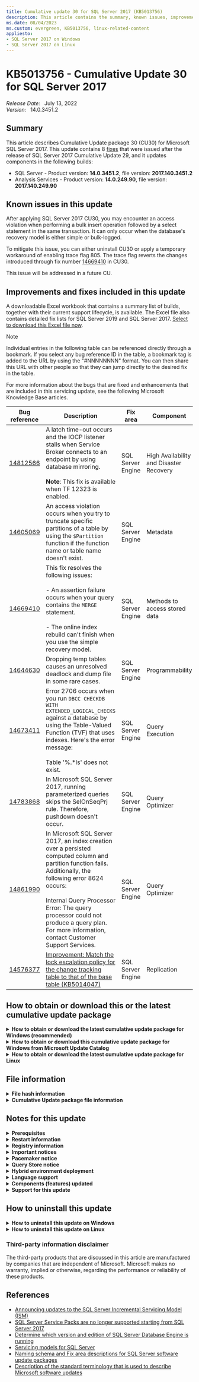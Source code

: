 ```yaml
---
title: Cumulative update 30 for SQL Server 2017 (KB5013756)
description: This article contains the summary, known issues, improvements, fixes and other information for SQL Server 2017 cumulative update 30 (KB5013756).
ms.date: 08/04/2023
ms.custom: evergreen, KB5013756, linux-related-content
appliesto:
- SQL Server 2017 on Windows
- SQL Server 2017 on Linux
---
```


# KB5013756 - Cumulative Update 30 for SQL Server 2017

_Release Date:_ &nbsp; July 13, 2022  
_Version:_ &nbsp; 14.0.3451.2

## Summary

This article describes Cumulative Update package 30 (CU30) for Microsoft SQL Server 2017. This update contains 8 [fixes](#improvements-and-fixes-included-in-this-update) that were issued after the release of SQL Server 2017 Cumulative Update 29, and it updates components in the following builds:

- SQL Server - Product version: **14.0.3451.2**, file version: **2017.140.3451.2**
- Analysis Services - Product version: **14.0.249.90**, file version: **2017.140.249.90**

## Known issues in this update

After applying SQL Server 2017 CU30, you may encounter an access violation when performing a bulk insert operation followed by a select statement in the same transaction. It can only occur when the database's recovery model is either simple or bulk-logged.

To mitigate this issue, you can either uninstall CU30 or apply a temporary workaround of enabling trace flag 805. The trace flag reverts the changes introduced through fix number [14669410](cumulativeupdate30.md#14669410) in CU30.

This issue will be addressed in a future CU.

## Improvements and fixes included in this update

A downloadable Excel workbook that contains a summary list of builds, together with their current support lifecycle, is available. The Excel file also contains detailed fix lists for SQL Server 2019 and SQL Server 2017. [Select to download this Excel file now](https://aka.ms/sqlserverbuilds).

> [!NOTE]
> Individual entries in the following table can be referenced directly through a bookmark. If you select any bug reference ID in the table, a bookmark tag is added to the URL by using the "#NNNNNNNN" format. You can then share this URL with other people so that they can jump directly to the desired fix in the table.

For more information about the bugs that are fixed and enhancements that are included in this servicing update, see the following Microsoft Knowledge Base articles.

| Bug reference | Description | Fix area | Component | Platform |
|---------------------------------------------|--------------------------------------------------------------------------------------------------------------------------------------------------------------------------------------------------------------------------------------------------------------------------------------------------------------------------------|------------------------|-------------------------------------------|----------|
| <a id=14812566>[14812566](#14812566) </a> | A latch time-out occurs and the IOCP listener stalls when Service Broker connects to an endpoint by using database mirroring. </br></br>**Note**: This fix is available when TF 12323 is enabled. |SQL Server Engine | High Availability and Disaster Recovery | Windows |
| <a id=14605069>[14605069](#14605069) </a> | An access violation occurs when you try to truncate specific partitions of a table by using the `$Partition` function if the function name or table name doesn't exist. |SQL Server Engine | Metadata | Windows |
| <a id=14669410>[14669410](#14669410) </a> | This fix resolves the following issues: </br></br>- An assertion failure occurs when your query contains the `MERGE` statement. </br></br>- The online index rebuild can't finish when you use the simple recovery model.| SQL Server Engine | Methods to access stored data | All |
| <a id=14644630>[14644630](#14644630) </a> | Dropping temp tables causes an unresolved deadlock and dump file in some rare cases. | SQL Server Engine | Programmability | Windows |
| <a id=14673411>[14673411](#14673411) </a> | Error 2706 occurs when you run `DBCC CHECKDB WITH EXTENDED_LOGICAL_CHECKS` against a database by using the Table-Valued Function (TVF) that uses indexes. Here's the error message: </br></br>Table '%.*ls' does not exist. | SQL Server Engine | Query Execution | Windows |
| <a id=14783868>[14783868](#14783868) </a> | In Microsoft SQL Server 2017, running parameterized queries skips the SelOnSeqPrj rule. Therefore, pushdown doesn't occur. | SQL Server Engine| Query Optimizer | All |
| <a id=14861990>[14861990](#14861990) </a> | In Microsoft SQL Server 2017, an index creation over a persisted computed column and partition function fails. Additionally, the following error 8624 occurs: </br></br>Internal Query Processor Error: The query processor could not produce a query plan. For more information, contact Customer Support Services. | SQL Server Engine | Query Optimizer | Windows |
| <a id=14576377>[14576377](#14576377) </a> | [Improvement: Match the lock escalation policy for the change tracking table to that of the base table (KB5014047)](https://support.microsoft.com/help/5014047) | SQL Server Engine | Replication | Windows |

## How to obtain or download this or the latest cumulative update package

<details>
<summary><b>How to obtain or download the latest cumulative update package for Windows (recommended)</b></summary>

The following update is available from the Microsoft Download Center:

- :::image type="icon" source="../media/download-icon.png" border="false"::: [Download the latest cumulative update package for SQL Server 2017 now](https://www.microsoft.com/download/details.aspx?id=56128)

If the download page doesn't appear, contact [Microsoft Customer Service and Support](https://support.microsoft.com/contactus/?ws=support) to obtain the cumulative update package.

</details>

<details>
<summary><b>How to obtain or download this cumulative update package for Windows from Microsoft Update Catalog </b></summary>

> [!NOTE]
>
> After future cumulative updates are released for SQL Server 2017, this and all previous CUs can be downloaded from the [Microsoft Update Catalog](https://www.catalog.update.microsoft.com/search.aspx?q=sql%20server%202017). However, we recommend that you always install the latest cumulative update that is available.

The following update is available from the Microsoft Update Catalog:

- :::image type="icon" source="../media/download-icon.png" border="false"::: [Download the cumulative update package for SQL Server 2017 CU30 now](https://catalog.s.download.windowsupdate.com/d/msdownload/update/software/updt/2022/07/sqlserver2017-kb5013756-x64_f4871b2167d371e508b73953ecbbcd42fc28f997.exe)

</details>

<details>
<summary><b>How to obtain or download the latest cumulative update package for Linux</b></summary>

To update SQL Server 2017 on Linux to the latest CU, you must first have the [Cumulative Update repository configured](/sql/linux/sql-server-linux-setup#repositories). Then, update your SQL Server packages by using the appropriate platform-specific update command.

For installation instructions and direct links to the CU package downloads, see the [SQL Server 2017 Release Notes](/sql/linux/sql-server-linux-release-notes-2017#cuinstall).

</details>

## File information

<details>
<summary><b>File hash information</b></summary>

You can verify the download by computing the hash of the *SQLServer2017-KB5013756-x64.exe* file through the following command:

`certutil -hashfile SQLServer2017-KB5013756-x64.exe SHA256`

|File name|SHA256 hash|
|---------|---------|
|SQLServer2017-KB5013756-x64.exe| D21D0E68F9784CA1E479F43D69A591CEA51C1BD90D593DD7C36D17BFF614B4FA |

</details>

<details>
<summary><b>Cumulative Update package file information</b></summary>

The English version of this package has the file attributes (or later file attributes) that are listed in the following table. The dates and times for these files are listed in Coordinated Universal Time (UTC). When you view the file information, it's converted to local time. To find the difference between UTC and local time, use the **Time Zone** tab in the **Date and Time** item in Control Panel.

x64-based versions

SQL Server 2017 Analysis Services

| File   name                                        | File version    | File size | Date      | Time | Platform |
|----------------------------------------------------|-----------------|-----------|-----------|------|----------|
| Asplatformhost.dll                                 | 2017.140.249.90 | 259472    | 23-Jun-22 | 05:20 | x64      |
| Microsoft.analysisservices.minterop.dll            | 14.0.249.90     | 735120    | 23-Jun-22 | 04:57 | x86      |
| Microsoft.analysisservices.server.core.dll         | 14.0.249.90     | 1374096   | 23-Jun-22 | 05:21 | x86      |
| Microsoft.analysisservices.server.tabular.dll      | 14.0.249.90     | 977296    | 23-Jun-22 | 05:21 | x86      |
| Microsoft.analysisservices.server.tabular.json.dll | 14.0.249.90     | 516024    | 23-Jun-22 | 05:21 | x86      |
| Microsoft.applicationinsights.dll                  | 2.7.0.13435     | 329872    | 23-Jun-22 | 05:10 | x86      |
| Microsoft.data.edm.netfx35.dll                     | 5.7.0.62516     | 661072    | 23-Jun-22 | 04:57 | x86      |
| Microsoft.data.mashup.dll                          | 2.80.5803.541   | 186232    | 23-Jun-22 | 04:57 | x86      |
| Microsoft.data.mashup.oledb.dll                    | 2.80.5803.541   | 30080     | 23-Jun-22 | 04:57 | x86      |
| Microsoft.data.mashup.preview.dll                  | 2.80.5803.541   | 74832     | 23-Jun-22 | 04:57 | x86      |
| Microsoft.data.mashup.providercommon.dll           | 2.80.5803.541   | 102264    | 23-Jun-22 | 04:57 | x86      |
| Microsoft.data.odata.netfx35.dll                   | 5.7.0.62516     | 1454672   | 23-Jun-22 | 04:57 | x86      |
| Microsoft.data.odata.query.netfx35.dll             | 5.7.0.62516     | 181112    | 23-Jun-22 | 04:57 | x86      |
| Microsoft.data.sapclient.dll                       | 1.0.0.25        | 920656    | 23-Jun-22 | 04:57 | x86      |
| Microsoft.hostintegration.connectors.dll           | 2.80.5803.541   | 5262728   | 23-Jun-22 | 04:57 | x86      |
| Microsoft.mashup.container.exe                     | 2.80.5803.541   | 22392     | 23-Jun-22 | 04:57 | x64      |
| Microsoft.mashup.container.netfx40.exe             | 2.80.5803.541   | 21880     | 23-Jun-22 | 04:57 | x64      |
| Microsoft.mashup.container.netfx45.exe             | 2.80.5803.541   | 22096     | 23-Jun-22 | 04:57 | x64      |
| Microsoft.mashup.eventsource.dll                   | 2.80.5803.541   | 149368    | 23-Jun-22 | 04:57 | x86      |
| Microsoft.mashup.oauth.dll                         | 2.80.5803.541   | 78712     | 23-Jun-22 | 04:57 | x86      |
| Microsoft.mashup.oledbinterop.dll                  | 2.80.5803.541   | 192392    | 23-Jun-22 | 04:57 | x64      |
| Microsoft.mashup.oledbprovider.dll                 | 2.80.5803.541   | 59984     | 23-Jun-22 | 04:57 | x86      |
| Microsoft.mashup.shims.dll                         | 2.80.5803.541   | 27512     | 23-Jun-22 | 04:57 | x86      |
| Microsoft.mashup.storage.xmlserializers.dll        | 1.0.0.0         | 140368    | 23-Jun-22 | 04:57 | x86      |
| Microsoft.mashupengine.dll                         | 2.80.5803.541   | 14271872  | 23-Jun-22 | 04:57 | x86      |
| Microsoft.odata.core.netfx35.dll                   | 6.15.0.0        | 1437568   | 23-Jun-22 | 04:57 | x86      |
| Microsoft.odata.edm.netfx35.dll                    | 6.15.0.0        | 778632    | 23-Jun-22 | 04:57 | x86      |
| Microsoft.powerbi.adomdclient.dll                  | 15.1.27.19      | 1104976   | 23-Jun-22 | 04:57 | x86      |
| Microsoft.spatial.netfx35.dll                      | 6.15.0.0        | 126336    | 23-Jun-22 | 04:57 | x86      |
| Msmdctr.dll                                        | 2017.140.249.90 | 33168     | 23-Jun-22 | 05:22 | x64      |
| Msmdlocal.dll                                      | 2017.140.249.90 | 40420240  | 23-Jun-22 | 05:00 | x86      |
| Msmdlocal.dll                                      | 2017.140.249.90 | 60767160  | 23-Jun-22 | 05:22 | x64      |
| Msmdpump.dll                                       | 2017.140.249.90 | 9333136   | 23-Jun-22 | 05:22 | x64      |
| Msmdredir.dll                                      | 2017.140.249.90 | 7088528   | 23-Jun-22 | 05:00 | x86      |
| Msmdsrv.exe                                        | 2017.140.249.90 | 60669856  | 23-Jun-22 | 05:22 | x64      |
| Msmgdsrv.dll                                       | 2017.140.249.90 | 7305104   | 23-Jun-22 | 05:00 | x86      |
| Msmgdsrv.dll                                       | 2017.140.249.90 | 9001912   | 23-Jun-22 | 05:22 | x64      |
| Msolap.dll                                         | 2017.140.249.90 | 7772560   | 23-Jun-22 | 05:00 | x86      |
| Msolap.dll                                         | 2017.140.249.90 | 10256784  | 23-Jun-22 | 05:22 | x64      |
| Msolui.dll                                         | 2017.140.249.90 | 281528    | 23-Jun-22 | 04:59 | x86      |
| Msolui.dll                                         | 2017.140.249.90 | 304016    | 23-Jun-22 | 05:22 | x64      |
| Powerbiextensions.dll                              | 2.80.5803.541   | 9470032   | 23-Jun-22 | 04:57 | x86      |
| Private_odbc32.dll                                 | 10.0.14832.1000 | 728456    | 23-Jun-22 | 04:57 | x64      |
| Sql_as_keyfile.dll                                 | 2017.140.3451.2 | 94648     | 23-Jun-22 | 05:20 | x64      |
| Sqlboot.dll                                        | 2017.140.3451.2 | 191912    | 23-Jun-22 | 05:22 | x64      |
| Sqlceip.exe                                        | 14.0.3451.2     | 269208    | 23-Jun-22 | 05:10 | x86      |
| Sqldumper.exe                                      | 2017.140.3451.2 | 117152    | 23-Jun-22 | 04:59 | x86      |
| Sqldumper.exe                                      | 2017.140.3451.2 | 139680    | 23-Jun-22 | 05:07 | x64      |
| System.spatial.netfx35.dll                         | 5.7.0.62516     | 117640    | 23-Jun-22 | 04:57 | x86      |
| Tmapi.dll                                          | 2017.140.249.90 | 5814672   | 23-Jun-22 | 05:22 | x64      |
| Tmcachemgr.dll                                     | 2017.140.249.90 | 4158904   | 23-Jun-22 | 05:22 | x64      |
| Tmpersistence.dll                                  | 2017.140.249.90 | 1125264   | 23-Jun-22 | 05:22 | x64      |
| Tmtransactions.dll                                 | 2017.140.249.90 | 1637280   | 23-Jun-22 | 05:22 | x64      |
| Xe.dll                                             | 2017.140.3451.2 | 667552    | 23-Jun-22 | 05:22 | x64      |
| Xmlrw.dll                                          | 2017.140.3451.2 | 251792    | 23-Jun-22 | 05:00 | x86      |
| Xmlrw.dll                                          | 2017.140.3451.2 | 299432    | 23-Jun-22 | 05:22 | x64      |
| Xmlrwbin.dll                                       | 2017.140.3451.2 | 183712    | 23-Jun-22 | 05:00 | x86      |
| Xmlrwbin.dll                                       | 2017.140.3451.2 | 218528    | 23-Jun-22 | 05:22 | x64      |
| Xmsrv.dll                                          | 2017.140.249.90 | 33350584  | 23-Jun-22 | 05:00 | x86      |
| Xmsrv.dll                                          | 2017.140.249.90 | 25376144  | 23-Jun-22 | 05:22 | x64      |

SQL Server 2017 Database Services Common Core

| File   name                                | File version     | File size | Date      | Time | Platform |
|--------------------------------------------|------------------|-----------|-----------|------|----------|
| Batchparser.dll                            | 2017.140.3451.2  | 154536    | 23-Jun-22 | 04:57 | x86      |
| Batchparser.dll                            | 2017.140.3451.2  | 175008    | 23-Jun-22 | 05:20 | x64      |
| Instapi140.dll                             | 2017.140.3451.2  | 56744     | 23-Jun-22 | 04:59 | x86      |
| Instapi140.dll                             | 2017.140.3451.2  | 66472     | 23-Jun-22 | 05:22 | x64      |
| Isacctchange.dll                           | 2017.140.3451.2  | 23464     | 23-Jun-22 | 04:57 | x86      |
| Isacctchange.dll                           | 2017.140.3451.2  | 24992     | 23-Jun-22 | 05:20 | x64      |
| Microsoft.analysisservices.adomdclient.dll | 14.0.249.90      | 1081744   | 23-Jun-22 | 04:57 | x86      |
| Microsoft.analysisservices.adomdclient.dll | 14.0.249.90      | 1082784   | 23-Jun-22 | 05:20 | x86      |
| Microsoft.analysisservices.core.dll        | 14.0.249.90      | 1374608   | 23-Jun-22 | 04:57 | x86      |
| Microsoft.analysisservices.xmla.dll        | 14.0.249.90      | 734608    | 23-Jun-22 | 04:57 | x86      |
| Microsoft.analysisservices.xmla.dll        | 14.0.249.90      | 734608    | 23-Jun-22 | 05:21 | x86      |
| Microsoft.sqlserver.edition.dll            | 14.0.3451.2      | 31656     | 23-Jun-22 | 04:58 | x86      |
| Microsoft.sqlserver.mgdsqldumper.v4x.dll   | 2017.140.3451.2  | 72608     | 23-Jun-22 | 04:58 | x86      |
| Microsoft.sqlserver.mgdsqldumper.v4x.dll   | 2017.140.3451.2  | 76208     | 23-Jun-22 | 05:21 | x64      |
| Microsoft.sqlserver.rmo.dll                | 14.0.3451.2      | 565648    | 23-Jun-22 | 04:58 | x86      |
| Microsoft.sqlserver.rmo.dll                | 14.0.3451.2      | 565664    | 23-Jun-22 | 05:21 | x86      |
| Msasxpress.dll                             | 2017.140.249.90  | 24976     | 23-Jun-22 | 04:59 | x86      |
| Msasxpress.dll                             | 2017.140.249.90  | 30112     | 23-Jun-22 | 05:22 | x64      |
| Pbsvcacctsync.dll                          | 2017.140.3451.2  | 63392     | 23-Jun-22 | 05:00 | x86      |
| Pbsvcacctsync.dll                          | 2017.140.3451.2  | 78264     | 23-Jun-22 | 05:22 | x64      |
| Sql_common_core_keyfile.dll                | 2017.140.3451.2  | 94648     | 23-Jun-22 | 05:20 | x64      |
| Sqldumper.exe                              | 2017.140.3451.2  | 117152    | 23-Jun-22 | 04:59 | x86      |
| Sqldumper.exe                              | 2017.140.3451.2  | 139680    | 23-Jun-22 | 05:07 | x64      |
| Sqlftacct.dll                              | 2017.140.3451.2  | 50064     | 23-Jun-22 | 05:00 | x86      |
| Sqlftacct.dll                              | 2017.140.3451.2  | 58272     | 23-Jun-22 | 05:22 | x64      |
| Sqlmanager.dll                             | 2017.140.17218.0 | 602848    | 23-Jun-22 | 04:58 | x86      |
| Sqlmanager.dll                             | 2017.140.17218.0 | 734952    | 23-Jun-22 | 05:21 | x64      |
| Sqlmgmprovider.dll                         | 2017.140.3451.2  | 369552    | 23-Jun-22 | 04:58 | x86      |
| Sqlmgmprovider.dll                         | 2017.140.3451.2  | 414120    | 23-Jun-22 | 05:21 | x64      |
| Sqlsecacctchg.dll                          | 2017.140.3451.2  | 29080     | 23-Jun-22 | 05:00 | x86      |
| Sqlsecacctchg.dll                          | 2017.140.3451.2  | 31648     | 23-Jun-22 | 05:22 | x64      |
| Sqlsvcsync.dll                             | 2017.140.3451.2  | 268208    | 23-Jun-22 | 05:00 | x86      |
| Sqlsvcsync.dll                             | 2017.140.3451.2  | 352168    | 23-Jun-22 | 05:22 | x64      |
| Sqltdiagn.dll                              | 2017.140.3451.2  | 54696     | 23-Jun-22 | 04:58 | x86      |
| Sqltdiagn.dll                              | 2017.140.3451.2  | 61872     | 23-Jun-22 | 05:21 | x64      |
| Svrenumapi140.dll                          | 2017.140.3451.2  | 889256    | 23-Jun-22 | 05:00 | x86      |
| Svrenumapi140.dll                          | 2017.140.3451.2  | 1168800   | 23-Jun-22 | 05:22 | x64      |

SQL Server 2017 Data Quality Client

| File   name         | File version    | File size | Date      | Time | Platform |
|---------------------|-----------------|-----------|-----------|------|----------|
| Dumpbin.exe         | 12.10.30102.2   | 24624     | 23-Jun-22 | 04:58 | x86      |
| Link.exe            | 12.10.30102.2   | 852528    | 23-Jun-22 | 04:59 | x86      |
| Mspdb120.dll        | 12.10.30102.2   | 259632    | 23-Jun-22 | 04:59 | x86      |
| Sql_dqc_keyfile.dll | 2017.140.3451.2 | 94648     | 23-Jun-22 | 05:20 | x64      |
| Stdole.dll          | 7.0.9466.0      | 32296     | 23-Jun-22 | 05:00 | x86      |

SQL Server 2017 Data Quality

| File   name                                       | File version | File size | Date      | Time | Platform |
|---------------------------------------------------|--------------|-----------|-----------|------|----------|
| Microsoft.practices.enterpriselibrary.common.dll  | 4.1.0.0      | 208648    | 23-Jun-22 | 04:58 | x86      |
| Microsoft.practices.enterpriselibrary.common.dll  | 4.1.0.0      | 208648    | 23-Jun-22 | 05:21 | x86      |
| Microsoft.practices.enterpriselibrary.logging.dll | 4.1.0.0      | 264968    | 23-Jun-22 | 04:58 | x86      |
| Microsoft.practices.enterpriselibrary.logging.dll | 4.1.0.0      | 264968    | 23-Jun-22 | 05:21 | x86      |


SQL Server 2017 sql_dreplay_client

| File   name                    | File version    | File size | Date      | Time | Platform |
|--------------------------------|-----------------|-----------|-----------|------|----------|
| Dreplayclient.exe              | 2017.140.3451.2 | 115128    | 23-Jun-22 | 04:57 | x86      |
| Dreplaycommon.dll              | 2017.140.3451.2 | 694176    | 23-Jun-22 | 04:57 | x86      |
| Dreplayserverps.dll            | 2017.140.3451.2 | 27064     | 23-Jun-22 | 04:57 | x86      |
| Dreplayutil.dll                | 2017.140.3451.2 | 304536    | 23-Jun-22 | 04:57 | x86      |
| Instapi140.dll                 | 2017.140.3451.2 | 66472     | 23-Jun-22 | 05:22 | x64      |
| Sql_dreplay_client_keyfile.dll | 2017.140.3451.2 | 94648     | 23-Jun-22 | 05:20 | x64      |
| Sqlresourceloader.dll          | 2017.140.3451.2 | 23480     | 23-Jun-22 | 04:58 | x86      |

SQL Server 2017 sql_dreplay_controller

| File   name                        | File version    | File size | Date      | Time | Platform |
|------------------------------------|-----------------|-----------|-----------|------|----------|
| Dreplaycommon.dll                  | 2017.140.3451.2 | 694176    | 23-Jun-22 | 04:57 | x86      |
| Dreplaycontroller.exe              | 2017.140.3451.2 | 344480    | 23-Jun-22 | 04:57 | x86      |
| Dreplayprocess.dll                 | 2017.140.3451.2 | 165800    | 23-Jun-22 | 04:57 | x86      |
| Dreplayserverps.dll                | 2017.140.3451.2 | 27064     | 23-Jun-22 | 04:57 | x86      |
| Instapi140.dll                     | 2017.140.3451.2 | 66472     | 23-Jun-22 | 05:22 | x64      |
| Sql_dreplay_controller_keyfile.dll | 2017.140.3451.2 | 94648     | 23-Jun-22 | 05:20 | x64      |
| Sqlresourceloader.dll              | 2017.140.3451.2 | 23480     | 23-Jun-22 | 04:58 | x86      |

SQL Server 2017 Database Services Core Instance

| File   name                                  | File version    | File size | Date      | Time | Platform |
|----------------------------------------------|-----------------|-----------|-----------|------|----------|
| Backuptourl.exe                              | 14.0.3451.2     | 34720     | 23-Jun-22 | 05:20 | x64      |
| Batchparser.dll                              | 2017.140.3451.2 | 175008    | 23-Jun-22 | 05:20 | x64      |
| C1.dll                                       | 18.10.40116.18  | 925232    | 23-Jun-22 | 05:12 | x64      |
| C2.dll                                       | 18.10.40116.18  | 5341440   | 23-Jun-22 | 05:12 | x64      |
| Cl.exe                                       | 18.10.40116.18  | 192048    | 23-Jun-22 | 05:12 | x64      |
| Clui.dll                                     | 18.10.40116.10  | 486144    | 23-Jun-22 | 05:10 | x64      |
| Databasemailprotocols.dll                    | 14.0.17178.0    | 48352     | 23-Jun-22 | 05:20 | x86      |
| Datacollectorcontroller.dll                  | 2017.140.3451.2 | 221608    | 23-Jun-22 | 05:20 | x64      |
| Dcexec.exe                                   | 2017.140.3451.2 | 68536     | 23-Jun-22 | 05:20 | x64      |
| Fssres.dll                                   | 2017.140.3451.2 | 84880     | 23-Jun-22 | 05:22 | x64      |
| Hadrres.dll                                  | 2017.140.3451.2 | 183712    | 23-Jun-22 | 05:22 | x64      |
| Hkcompile.dll                                | 2017.140.3451.2 | 1417128   | 23-Jun-22 | 05:22 | x64      |
| Hkengine.dll                                 | 2017.140.3451.2 | 5855664   | 23-Jun-22 | 05:22 | x64      |
| Hkruntime.dll                                | 2017.140.3451.2 | 157096    | 23-Jun-22 | 05:22 | x64      |
| Link.exe                                     | 12.10.40116.18  | 1017392   | 23-Jun-22 | 05:12 | x64      |
| Microsoft.analysisservices.applocal.xmla.dll | 14.0.249.90     | 734096    | 23-Jun-22 | 05:21 | x86      |
| Microsoft.applicationinsights.dll            | 2.7.0.13435     | 329872    | 23-Jun-22 | 05:10 | x86      |
| Microsoft.sqlautoadmin.autobackupagent.dll   | 14.0.3451.2     | 232872    | 23-Jun-22 | 05:21 | x86      |
| Microsoft.sqlautoadmin.sqlautoadmin.dll      | 14.0.3451.2     | 74152     | 23-Jun-22 | 05:21 | x86      |
| Microsoft.sqlserver.types.dll                | 2017.140.3451.2 | 386976    | 23-Jun-22 | 05:21 | x86      |
| Microsoft.sqlserver.vdiinterface.dll         | 2017.140.3451.2 | 66480     | 23-Jun-22 | 05:21 | x64      |
| Microsoft.sqlserver.xe.core.dll              | 2017.140.3451.2 | 59296     | 23-Jun-22 | 05:21 | x64      |
| Microsoft.sqlserver.xevent.configuration.dll | 2017.140.3451.2 | 146336    | 23-Jun-22 | 05:21 | x64      |
| Microsoft.sqlserver.xevent.dll               | 2017.140.3451.2 | 153504    | 23-Jun-22 | 05:21 | x64      |
| Microsoft.sqlserver.xevent.linq.dll          | 2017.140.3451.2 | 297896    | 23-Jun-22 | 05:21 | x64      |
| Microsoft.sqlserver.xevent.targets.dll       | 2017.140.3451.2 | 69048     | 23-Jun-22 | 05:21 | x64      |
| Msobj120.dll                                 | 12.10.40116.18  | 129576    | 23-Jun-22 | 05:12 | x64      |
| Mspdb120.dll                                 | 12.10.40116.18  | 559144    | 23-Jun-22 | 05:12 | x64      |
| Mspdbcore.dll                                | 12.10.40116.18  | 559144    | 23-Jun-22 | 05:12 | x64      |
| Msvcp120.dll                                 | 12.10.40116.18  | 661040    | 23-Jun-22 | 05:12 | x64      |
| Msvcr120.dll                                 | 12.10.40116.18  | 964656    | 23-Jun-22 | 05:12 | x64      |
| Odsole70.dll                                 | 2017.140.3451.2 | 86952     | 23-Jun-22 | 05:22 | x64      |
| Opends60.dll                                 | 2017.140.3451.2 | 27040     | 23-Jun-22 | 05:22 | x64      |
| Qds.dll                                      | 2017.140.3451.2 | 1178016   | 23-Jun-22 | 05:22 | x64      |
| Rsfxft.dll                                   | 2017.140.3451.2 | 28576     | 23-Jun-22 | 05:21 | x64      |
| Secforwarder.dll                             | 2017.140.3451.2 | 31656     | 23-Jun-22 | 05:22 | x64      |
| Sqagtres.dll                                 | 2017.140.3451.2 | 70032     | 23-Jun-22 | 05:22 | x64      |
| Sql_engine_core_inst_keyfile.dll             | 2017.140.3451.2 | 94648     | 23-Jun-22 | 05:20 | x64      |
| Sqlaamss.dll                                 | 2017.140.3451.2 | 85936     | 23-Jun-22 | 05:21 | x64      |
| Sqlaccess.dll                                | 2017.140.3451.2 | 469920    | 23-Jun-22 | 05:22 | x64      |
| Sqlagent.exe                                 | 2017.140.3451.2 | 599448    | 23-Jun-22 | 05:21 | x64      |
| Sqlagentctr140.dll                           | 2017.140.3451.2 | 48544     | 23-Jun-22 | 04:58 | x86      |
| Sqlagentctr140.dll                           | 2017.140.3451.2 | 57264     | 23-Jun-22 | 05:21 | x64      |
| Sqlagentlog.dll                              | 2017.140.3451.2 | 27064     | 23-Jun-22 | 05:21 | x64      |
| Sqlagentmail.dll                             | 2017.140.3451.2 | 48032     | 23-Jun-22 | 05:21 | x64      |
| Sqlboot.dll                                  | 2017.140.3451.2 | 191912    | 23-Jun-22 | 05:22 | x64      |
| Sqlceip.exe                                  | 14.0.3451.2     | 269208    | 23-Jun-22 | 05:10 | x86      |
| Sqlcmdss.dll                                 | 2017.140.3451.2 | 68512     | 23-Jun-22 | 05:21 | x64      |
| Sqlctr140.dll                                | 2017.140.3451.2 | 107432    | 23-Jun-22 | 05:00 | x86      |
| Sqlctr140.dll                                | 2017.140.3451.2 | 124816    | 23-Jun-22 | 05:22 | x64      |
| Sqldk.dll                                    | 2017.140.3451.2 | 2805152   | 23-Jun-22 | 05:21 | x64      |
| Sqldtsss.dll                                 | 2017.140.3451.2 | 103328    | 23-Jun-22 | 05:21 | x64      |
| Sqlevn70.rll                                 | 2017.140.3451.2 | 3785128   | 23-Jun-22 | 04:56 | x64      |
| Sqlevn70.rll                                 | 2017.140.3451.2 | 3826064   | 23-Jun-22 | 04:56 | x64      |
| Sqlevn70.rll                                 | 2017.140.3451.2 | 1500584   | 23-Jun-22 | 04:56 | x64      |
| Sqlevn70.rll                                 | 2017.140.3451.2 | 3486608   | 23-Jun-22 | 04:56 | x64      |
| Sqlevn70.rll                                 | 2017.140.3451.2 | 3792296   | 23-Jun-22 | 04:56 | x64      |
| Sqlevn70.rll                                 | 2017.140.3451.2 | 2093480   | 23-Jun-22 | 04:57 | x64      |
| Sqlevn70.rll                                 | 2017.140.3451.2 | 3296176   | 23-Jun-22 | 04:57 | x64      |
| Sqlevn70.rll                                 | 2017.140.3451.2 | 3343784   | 23-Jun-22 | 04:58 | x64      |
| Sqlevn70.rll                                 | 2017.140.3451.2 | 3301800   | 23-Jun-22 | 04:58 | x64      |
| Sqlevn70.rll                                 | 2017.140.3451.2 | 3682728   | 23-Jun-22 | 04:58 | x64      |
| Sqlevn70.rll                                 | 2017.140.3451.2 | 3922848   | 23-Jun-22 | 05:05 | x64      |
| Sqlevn70.rll                                 | 2017.140.3451.2 | 1447848   | 23-Jun-22 | 05:06 | x64      |
| Sqlevn70.rll                                 | 2017.140.3451.2 | 3372456   | 23-Jun-22 | 05:06 | x64      |
| Sqlevn70.rll                                 | 2017.140.3451.2 | 3218336   | 23-Jun-22 | 05:08 | x64      |
| Sqlevn70.rll                                 | 2017.140.3451.2 | 3593616   | 23-Jun-22 | 05:08 | x64      |
| Sqlevn70.rll                                 | 2017.140.3451.2 | 3641256   | 23-Jun-22 | 05:08 | x64      |
| Sqlevn70.rll                                 | 2017.140.3451.2 | 3790752   | 23-Jun-22 | 05:09 | x64      |
| Sqlevn70.rll                                 | 2017.140.3451.2 | 3407768   | 23-Jun-22 | 05:11 | x64      |
| Sqlevn70.rll                                 | 2017.140.3451.2 | 3920304   | 23-Jun-22 | 05:12 | x64      |
| Sqlevn70.rll                                 | 2017.140.3451.2 | 4032928   | 23-Jun-22 | 05:12 | x64      |
| Sqlevn70.rll                                 | 2017.140.3451.2 | 2039728   | 23-Jun-22 | 05:16 | x64      |
| Sqlevn70.rll                                 | 2017.140.3451.2 | 3601824   | 23-Jun-22 | 04:56 | x64      |
| Sqliosim.com                                 | 2017.140.3451.2 | 307624    | 23-Jun-22 | 05:22 | x64      |
| Sqliosim.exe                                 | 2017.140.3451.2 | 3014040   | 23-Jun-22 | 05:22 | x64      |
| Sqllang.dll                                  | 2017.140.3451.2 | 41380240  | 23-Jun-22 | 05:22 | x64      |
| Sqlmin.dll                                   | 2017.140.3451.2 | 40596920  | 23-Jun-22 | 05:22 | x64      |
| Sqlolapss.dll                                | 2017.140.3451.2 | 103336    | 23-Jun-22 | 05:21 | x64      |
| Sqlos.dll                                    | 2017.140.3451.2 | 20392     | 23-Jun-22 | 05:21 | x64      |
| Sqlpowershellss.dll                          | 2017.140.3451.2 | 63912     | 23-Jun-22 | 05:21 | x64      |
| Sqlrepss.dll                                 | 2017.140.3451.2 | 62880     | 23-Jun-22 | 05:21 | x64      |
| Sqlresld.dll                                 | 2017.140.3451.2 | 25016     | 23-Jun-22 | 05:21 | x64      |
| Sqlresourceloader.dll                        | 2017.140.3451.2 | 26536     | 23-Jun-22 | 05:21 | x64      |
| Sqlscm.dll                                   | 2017.140.3451.2 | 66968     | 23-Jun-22 | 05:21 | x64      |
| Sqlscriptdowngrade.dll                       | 2017.140.3451.2 | 21944     | 23-Jun-22 | 05:22 | x64      |
| Sqlscriptupgrade.dll                         | 2017.140.3451.2 | 5893536   | 23-Jun-22 | 05:22 | x64      |
| Sqlserverspatial140.dll                      | 2017.140.3451.2 | 726944    | 23-Jun-22 | 05:21 | x64      |
| Sqlservr.exe                                 | 2017.140.3451.2 | 482720    | 23-Jun-22 | 05:22 | x64      |
| Sqlsvc.dll                                   | 2017.140.3451.2 | 157096    | 23-Jun-22 | 05:21 | x64      |
| Sqltses.dll                                  | 2017.140.3451.2 | 9560480   | 23-Jun-22 | 05:21 | x64      |
| Sqsrvres.dll                                 | 2017.140.3451.2 | 256928    | 23-Jun-22 | 05:22 | x64      |
| Svl.dll                                      | 2017.140.3451.2 | 147864    | 23-Jun-22 | 05:22 | x64      |
| Xe.dll                                       | 2017.140.3451.2 | 667552    | 23-Jun-22 | 05:22 | x64      |
| Xmlrw.dll                                    | 2017.140.3451.2 | 299432    | 23-Jun-22 | 05:22 | x64      |
| Xmlrwbin.dll                                 | 2017.140.3451.2 | 218528    | 23-Jun-22 | 05:22 | x64      |
| Xpadsi.exe                                   | 2017.140.3451.2 | 85920     | 23-Jun-22 | 05:22 | x64      |
| Xplog70.dll                                  | 2017.140.3451.2 | 72104     | 23-Jun-22 | 05:22 | x64      |
| Xpqueue.dll                                  | 2017.140.3451.2 | 69024     | 23-Jun-22 | 05:22 | x64      |
| Xprepl.dll                                   | 2017.140.3451.2 | 97704     | 23-Jun-22 | 05:22 | x64      |
| Xpsqlbot.dll                                 | 2017.140.3451.2 | 26536     | 23-Jun-22 | 05:22 | x64      |
| Xpstar.dll                                   | 2017.140.3451.2 | 446360    | 23-Jun-22 | 05:22 | x64      |

SQL Server 2017 Database Services Core Shared

| File   name                                                 | File version    | File size | Date      | Time | Platform |
|-------------------------------------------------------------|-----------------|-----------|-----------|------|----------|
| Batchparser.dll                                             | 2017.140.3451.2 | 154536    | 23-Jun-22 | 04:57 | x86      |
| Batchparser.dll                                             | 2017.140.3451.2 | 175008    | 23-Jun-22 | 05:20 | x64      |
| Bcp.exe                                                     | 2017.140.3451.2 | 114080    | 23-Jun-22 | 05:22 | x64      |
| Commanddest.dll                                             | 2017.140.3451.2 | 240048    | 23-Jun-22 | 05:20 | x64      |
| Datacollectorenumerators.dll                                | 2017.140.3451.2 | 110520    | 23-Jun-22 | 05:20 | x64      |
| Datacollectortasks.dll                                      | 2017.140.3451.2 | 181688    | 23-Jun-22 | 05:20 | x64      |
| Distrib.exe                                                 | 2017.140.3451.2 | 199080    | 23-Jun-22 | 05:22 | x64      |
| Dteparse.dll                                                | 2017.140.3451.2 | 105400    | 23-Jun-22 | 05:20 | x64      |
| Dteparsemgd.dll                                             | 2017.140.3451.2 | 83360     | 23-Jun-22 | 05:20 | x64      |
| Dtepkg.dll                                                  | 2017.140.3451.2 | 132000    | 23-Jun-22 | 05:20 | x64      |
| Dtexec.exe                                                  | 2017.140.3451.2 | 69048     | 23-Jun-22 | 05:20 | x64      |
| Dts.dll                                                     | 2017.140.3451.2 | 2995128   | 23-Jun-22 | 05:20 | x64      |
| Dtscomexpreval.dll                                          | 2017.140.3451.2 | 469408    | 23-Jun-22 | 05:20 | x64      |
| Dtsconn.dll                                                 | 2017.140.3451.2 | 494496    | 23-Jun-22 | 05:20 | x64      |
| Dtshost.exe                                                 | 2017.140.3451.2 | 100280    | 23-Jun-22 | 05:22 | x64      |
| Dtslog.dll                                                  | 2017.140.3451.2 | 114592    | 23-Jun-22 | 05:20 | x64      |
| Dtsmsg140.dll                                               | 2017.140.3451.2 | 539552    | 23-Jun-22 | 05:22 | x64      |
| Dtspipeline.dll                                             | 2017.140.3451.2 | 1262480   | 23-Jun-22 | 05:20 | x64      |
| Dtspipelineperf140.dll                                      | 2017.140.3451.2 | 42384     | 23-Jun-22 | 05:20 | x64      |
| Dtuparse.dll                                                | 2017.140.3451.2 | 83360     | 23-Jun-22 | 05:20 | x64      |
| Dtutil.exe                                                  | 2017.140.3451.2 | 142768    | 23-Jun-22 | 05:20 | x64      |
| Exceldest.dll                                               | 2017.140.3451.2 | 254888    | 23-Jun-22 | 05:20 | x64      |
| Excelsrc.dll                                                | 2017.140.3451.2 | 276904    | 23-Jun-22 | 05:20 | x64      |
| Execpackagetask.dll                                         | 2017.140.3451.2 | 162232    | 23-Jun-22 | 05:20 | x64      |
| Flatfiledest.dll                                            | 2017.140.3451.2 | 380840    | 23-Jun-22 | 05:20 | x64      |
| Flatfilesrc.dll                                             | 2017.140.3451.2 | 393656    | 23-Jun-22 | 05:20 | x64      |
| Foreachfileenumerator.dll                                   | 2017.140.3451.2 | 90552     | 23-Jun-22 | 05:20 | x64      |
| Hkengperfctrs.dll                                           | 2017.140.3451.2 | 53664     | 23-Jun-22 | 05:22 | x64      |
| Ionic.zip.dll                                               | 1.9.1.8         | 471440    | 23-Jun-22 | 04:58 | x86      |
| Logread.exe                                                 | 2017.140.3451.2 | 630688    | 23-Jun-22 | 05:22 | x64      |
| Mergetxt.dll                                                | 2017.140.3451.2 | 59296     | 23-Jun-22 | 05:22 | x64      |
| Microsoft.analysisservices.applocal.core.dll                | 14.0.249.90     | 1375120   | 23-Jun-22 | 05:21 | x86      |
| Microsoft.data.datafeedclient.dll                           | 13.1.1.0        | 171208    | 23-Jun-22 | 04:58 | x86      |
| Microsoft.exceptionmessagebox.dll                           | 14.0.3451.2     | 131984    | 23-Jun-22 | 04:58 | x86      |
| Microsoft.sqlserver.integrationservice.hadoop.common.dll    | 14.0.3451.2     | 49568     | 23-Jun-22 | 05:21 | x86      |
| Microsoft.sqlserver.integrationservice.hadoopcomponents.dll | 14.0.3451.2     | 83856     | 23-Jun-22 | 05:21 | x86      |
| Microsoft.sqlserver.integrationservice.hadooptasks.dll      | 14.0.3451.2     | 67512     | 23-Jun-22 | 05:21 | x86      |
| Microsoft.sqlserver.maintenanceplantasks.dll                | 14.0.3451.2     | 386472    | 23-Jun-22 | 04:58 | x86      |
| Microsoft.sqlserver.manageddts.dll                          | 14.0.3451.2     | 608680    | 23-Jun-22 | 05:21 | x86      |
| Microsoft.sqlserver.replication.dll                         | 2017.140.3451.2 | 1658792   | 23-Jun-22 | 05:21 | x64      |
| Microsoft.sqlserver.rmo.dll                                 | 14.0.3451.2     | 565648    | 23-Jun-22 | 04:58 | x86      |
| Microsoft.sqlserver.xevent.configuration.dll                | 2017.140.3451.2 | 146336    | 23-Jun-22 | 05:21 | x64      |
| Microsoft.sqlserver.xevent.dll                              | 2017.140.3451.2 | 153504    | 23-Jun-22 | 05:21 | x64      |
| Msdtssrvrutil.dll                                           | 2017.140.3451.2 | 97184     | 23-Jun-22 | 05:20 | x64      |
| Msgprox.dll                                                 | 2017.140.3451.2 | 266152    | 23-Jun-22 | 05:22 | x64      |
| Msxmlsql.dll                                                | 2017.140.3451.2 | 1442208   | 23-Jun-22 | 05:22 | x64      |
| Newtonsoft.json.dll                                         | 6.0.8.18111     | 522856    | 23-Jun-22 | 04:58 | x86      |
| Oledbdest.dll                                               | 2017.140.3451.2 | 255400    | 23-Jun-22 | 05:20 | x64      |
| Oledbsrc.dll                                                | 2017.140.3451.2 | 283064    | 23-Jun-22 | 05:20 | x64      |
| Osql.exe                                                    | 2017.140.3451.2 | 69552     | 23-Jun-22 | 05:20 | x64      |
| Qrdrsvc.exe                                                 | 2017.140.3451.2 | 469904    | 23-Jun-22 | 05:22 | x64      |
| Rawdest.dll                                                 | 2017.140.3451.2 | 200632    | 23-Jun-22 | 05:21 | x64      |
| Rawsource.dll                                               | 2017.140.3451.2 | 188328    | 23-Jun-22 | 05:21 | x64      |
| Rdistcom.dll                                                | 2017.140.3451.2 | 853416    | 23-Jun-22 | 05:22 | x64      |
| Recordsetdest.dll                                           | 2017.140.3451.2 | 183208    | 23-Jun-22 | 05:21 | x64      |
| Replagnt.dll                                                | 2017.140.3451.2 | 24976     | 23-Jun-22 | 05:22 | x64      |
| Repldp.dll                                                  | 2017.140.3451.2 | 286616    | 23-Jun-22 | 05:22 | x64      |
| Replerrx.dll                                                | 2017.140.3451.2 | 149920    | 23-Jun-22 | 05:22 | x64      |
| Replisapi.dll                                               | 2017.140.3451.2 | 358328    | 23-Jun-22 | 05:22 | x64      |
| Replmerg.exe                                                | 2017.140.3451.2 | 521120    | 23-Jun-22 | 05:22 | x64      |
| Replprov.dll                                                | 2017.140.3451.2 | 798120    | 23-Jun-22 | 05:22 | x64      |
| Replrec.dll                                                 | 2017.140.3451.2 | 973712    | 23-Jun-22 | 05:22 | x64      |
| Replsub.dll                                                 | 2017.140.3451.2 | 441272    | 23-Jun-22 | 05:22 | x64      |
| Replsync.dll                                                | 2017.140.3451.2 | 149408    | 23-Jun-22 | 05:22 | x64      |
| Sort00001000.dll                                            | 4.0.30319.576   | 871680    | 23-Jun-22 | 05:22 | x64      |
| Sort00060101.dll                                            | 4.0.30319.576   | 75016     | 23-Jun-22 | 05:22 | x64      |
| Spresolv.dll                                                | 2017.140.3451.2 | 248224    | 23-Jun-22 | 05:22 | x64      |
| Sql_engine_core_shared_keyfile.dll                          | 2017.140.3451.2 | 94648     | 23-Jun-22 | 05:20 | x64      |
| Sqlcmd.exe                                                  | 2017.140.3451.2 | 243104    | 23-Jun-22 | 05:22 | x64      |
| Sqldiag.exe                                                 | 2017.140.3451.2 | 1255848   | 23-Jun-22 | 05:22 | x64      |
| Sqldistx.dll                                                | 2017.140.3451.2 | 220576    | 23-Jun-22 | 05:22 | x64      |
| Sqllogship.exe                                              | 14.0.3451.2     | 100256    | 23-Jun-22 | 05:21 | x64      |
| Sqlmergx.dll                                                | 2017.140.3451.2 | 356264    | 23-Jun-22 | 05:22 | x64      |
| Sqlresld.dll                                                | 2017.140.3451.2 | 22968     | 23-Jun-22 | 04:58 | x86      |
| Sqlresld.dll                                                | 2017.140.3451.2 | 25016     | 23-Jun-22 | 05:21 | x64      |
| Sqlresourceloader.dll                                       | 2017.140.3451.2 | 23480     | 23-Jun-22 | 04:58 | x86      |
| Sqlresourceloader.dll                                       | 2017.140.3451.2 | 26536     | 23-Jun-22 | 05:21 | x64      |
| Sqlscm.dll                                                  | 2017.140.3451.2 | 56224     | 23-Jun-22 | 04:58 | x86      |
| Sqlscm.dll                                                  | 2017.140.3451.2 | 66968     | 23-Jun-22 | 05:21 | x64      |
| Sqlsvc.dll                                                  | 2017.140.3451.2 | 129424    | 23-Jun-22 | 04:58 | x86      |
| Sqlsvc.dll                                                  | 2017.140.3451.2 | 157096    | 23-Jun-22 | 05:21 | x64      |
| Sqltaskconnections.dll                                      | 2017.140.3451.2 | 178080    | 23-Jun-22 | 05:21 | x64      |
| Sqlwep140.dll                                               | 2017.140.3451.2 | 99728     | 23-Jun-22 | 05:22 | x64      |
| Ssdebugps.dll                                               | 2017.140.3451.2 | 27536     | 23-Jun-22 | 05:22 | x64      |
| Ssisoledb.dll                                               | 2017.140.3451.2 | 210360    | 23-Jun-22 | 05:21 | x64      |
| Ssradd.dll                                                  | 2017.140.3451.2 | 71072     | 23-Jun-22 | 05:22 | x64      |
| Ssravg.dll                                                  | 2017.140.3451.2 | 71592     | 23-Jun-22 | 05:22 | x64      |
| Ssrdown.dll                                                 | 2017.140.3451.2 | 56224     | 23-Jun-22 | 05:22 | x64      |
| Ssrmax.dll                                                  | 2017.140.3451.2 | 69536     | 23-Jun-22 | 05:22 | x64      |
| Ssrmin.dll                                                  | 2017.140.3451.2 | 69536     | 23-Jun-22 | 05:22 | x64      |
| Ssrpub.dll                                                  | 2017.140.3451.2 | 56744     | 23-Jun-22 | 05:22 | x64      |
| Ssrup.dll                                                   | 2017.140.3451.2 | 56232     | 23-Jun-22 | 05:22 | x64      |
| Tablediff.exe                                               | 14.0.3451.2     | 80800     | 23-Jun-22 | 05:22 | x64      |
| Txagg.dll                                                   | 2017.140.3451.2 | 356256    | 23-Jun-22 | 05:21 | x64      |
| Txbdd.dll                                                   | 2017.140.3451.2 | 169384    | 23-Jun-22 | 05:21 | x64      |
| Txdatacollector.dll                                         | 2017.140.3451.2 | 361384    | 23-Jun-22 | 05:22 | x64      |
| Txdataconvert.dll                                           | 2017.140.3451.2 | 287136    | 23-Jun-22 | 05:22 | x64      |
| Txderived.dll                                               | 2017.140.3451.2 | 598440    | 23-Jun-22 | 05:22 | x64      |
| Txlookup.dll                                                | 2017.140.3451.2 | 522144    | 23-Jun-22 | 05:22 | x64      |
| Txmerge.dll                                                 | 2017.140.3451.2 | 225704    | 23-Jun-22 | 05:22 | x64      |
| Txmergejoin.dll                                             | 2017.140.3451.2 | 274360    | 23-Jun-22 | 05:22 | x64      |
| Txmulticast.dll                                             | 2017.140.3451.2 | 123816    | 23-Jun-22 | 05:22 | x64      |
| Txrowcount.dll                                              | 2017.140.3451.2 | 119736    | 23-Jun-22 | 05:22 | x64      |
| Txsort.dll                                                  | 2017.140.3451.2 | 255904    | 23-Jun-22 | 05:22 | x64      |
| Txsplit.dll                                                 | 2017.140.3451.2 | 590744    | 23-Jun-22 | 05:22 | x64      |
| Txunionall.dll                                              | 2017.140.3451.2 | 178080    | 23-Jun-22 | 05:22 | x64      |
| Xe.dll                                                      | 2017.140.3451.2 | 667552    | 23-Jun-22 | 05:22 | x64      |
| Xmlrw.dll                                                   | 2017.140.3451.2 | 299432    | 23-Jun-22 | 05:22 | x64      |
| Xmlsub.dll                                                  | 2017.140.3451.2 | 256400    | 23-Jun-22 | 05:22 | x64      |

SQL Server 2017 sql_extensibility

| File   name                   | File version    | File size | Date      | Time | Platform |
|-------------------------------|-----------------|-----------|-----------|------|----------|
| Launchpad.exe                 | 2017.140.3451.2 | 1127840   | 23-Jun-22 | 05:22 | x64      |
| Sql_extensibility_keyfile.dll | 2017.140.3451.2 | 94648     | 23-Jun-22 | 05:20 | x64      |
| Sqlsatellite.dll              | 2017.140.3451.2 | 918416    | 23-Jun-22 | 05:22 | x64      |

SQL Server 2017 Full-Text Engine

| File   name              | File version    | File size | Date      | Time | Platform |
|--------------------------|-----------------|-----------|-----------|------|----------|
| Fd.dll                   | 2017.140.3451.2 | 666528    | 23-Jun-22 | 05:22 | x64      |
| Fdhost.exe               | 2017.140.3451.2 | 110512    | 23-Jun-22 | 05:22 | x64      |
| Fdlauncher.exe           | 2017.140.3451.2 | 58272     | 23-Jun-22 | 05:22 | x64      |
| Nlsdl.dll                | 6.0.6001.18000  | 46360     | 23-Jun-22 | 05:21 | x64      |
| Sql_fulltext_keyfile.dll | 2017.140.3451.2 | 94648     | 23-Jun-22 | 05:20 | x64      |
| Sqlft140ph.dll           | 2017.140.3451.2 | 63912     | 23-Jun-22 | 05:22 | x64      |

SQL Server 2017 sql_inst_mr

| File   name             | File version    | File size | Date      | Time | Platform |
|-------------------------|-----------------|-----------|-----------|------|----------|
| Imrdll.dll              | 14.0.3451.2     | 18360     | 23-Jun-22 | 05:20 | x86      |
| Sql_inst_mr_keyfile.dll | 2017.140.3451.2 | 94648     | 23-Jun-22 | 05:20 | x64      |

SQL Server 2017 Integration Services

| File   name                                                   | File version    | File size | Date      | Time | Platform |
|---------------------------------------------------------------|-----------------|-----------|-----------|------|----------|
| Attunity.sqlserver.cdccontroltask.dll                         | 5.0.0.112       | 75264     | 23-Jun-22 | 04:57 | x86      |
| Attunity.sqlserver.cdccontroltask.dll                         | 5.0.0.112       | 75264     | 23-Jun-22 | 05:20 | x86      |
| Attunity.sqlserver.cdcsplit.dll                               | 5.0.0.112       | 36352     | 23-Jun-22 | 04:57 | x86      |
| Attunity.sqlserver.cdcsplit.dll                               | 5.0.0.112       | 36352     | 23-Jun-22 | 05:20 | x86      |
| Attunity.sqlserver.cdcsrc.dll                                 | 5.0.0.112       | 76288     | 23-Jun-22 | 04:57 | x86      |
| Attunity.sqlserver.cdcsrc.dll                                 | 5.0.0.112       | 76288     | 23-Jun-22 | 05:20 | x86      |
| Commanddest.dll                                               | 2017.140.3451.2 | 194984    | 23-Jun-22 | 04:57 | x86      |
| Commanddest.dll                                               | 2017.140.3451.2 | 240048    | 23-Jun-22 | 05:20 | x64      |
| Dteparse.dll                                                  | 2017.140.3451.2 | 94616     | 23-Jun-22 | 04:57 | x86      |
| Dteparse.dll                                                  | 2017.140.3451.2 | 105400    | 23-Jun-22 | 05:20 | x64      |
| Dteparsemgd.dll                                               | 2017.140.3451.2 | 77752     | 23-Jun-22 | 04:57 | x86      |
| Dteparsemgd.dll                                               | 2017.140.3451.2 | 83360     | 23-Jun-22 | 05:20 | x64      |
| Dtepkg.dll                                                    | 2017.140.3451.2 | 111016    | 23-Jun-22 | 04:57 | x86      |
| Dtepkg.dll                                                    | 2017.140.3451.2 | 132000    | 23-Jun-22 | 05:20 | x64      |
| Dtexec.exe                                                    | 2017.140.3451.2 | 61856     | 23-Jun-22 | 04:57 | x86      |
| Dtexec.exe                                                    | 2017.140.3451.2 | 69048     | 23-Jun-22 | 05:20 | x64      |
| Dts.dll                                                       | 2017.140.3451.2 | 2545056   | 23-Jun-22 | 04:57 | x86      |
| Dts.dll                                                       | 2017.140.3451.2 | 2995128   | 23-Jun-22 | 05:20 | x64      |
| Dtscomexpreval.dll                                            | 2017.140.3451.2 | 412064    | 23-Jun-22 | 04:57 | x86      |
| Dtscomexpreval.dll                                            | 2017.140.3451.2 | 469408    | 23-Jun-22 | 05:20 | x64      |
| Dtsconn.dll                                                   | 2017.140.3451.2 | 396688    | 23-Jun-22 | 04:57 | x86      |
| Dtsconn.dll                                                   | 2017.140.3451.2 | 494496    | 23-Jun-22 | 05:20 | x64      |
| Dtsdebughost.exe                                              | 2017.140.3451.2 | 89504     | 23-Jun-22 | 04:57 | x86      |
| Dtsdebughost.exe                                              | 2017.140.3451.2 | 105896    | 23-Jun-22 | 05:20 | x64      |
| Dtshost.exe                                                   | 2017.140.3451.2 | 85432     | 23-Jun-22 | 04:58 | x86      |
| Dtshost.exe                                                   | 2017.140.3451.2 | 100280    | 23-Jun-22 | 05:22 | x64      |
| Dtslog.dll                                                    | 2017.140.3451.2 | 97192     | 23-Jun-22 | 04:57 | x86      |
| Dtslog.dll                                                    | 2017.140.3451.2 | 114592    | 23-Jun-22 | 05:20 | x64      |
| Dtsmsg140.dll                                                 | 2017.140.3451.2 | 535456    | 23-Jun-22 | 04:58 | x86      |
| Dtsmsg140.dll                                                 | 2017.140.3451.2 | 539552    | 23-Jun-22 | 05:22 | x64      |
| Dtspipeline.dll                                               | 2017.140.3451.2 | 1054624   | 23-Jun-22 | 04:57 | x86      |
| Dtspipeline.dll                                               | 2017.140.3451.2 | 1262480   | 23-Jun-22 | 05:20 | x64      |
| Dtspipelineperf140.dll                                        | 2017.140.3451.2 | 36776     | 23-Jun-22 | 04:57 | x86      |
| Dtspipelineperf140.dll                                        | 2017.140.3451.2 | 42384     | 23-Jun-22 | 05:20 | x64      |
| Dtuparse.dll                                                  | 2017.140.3451.2 | 74128     | 23-Jun-22 | 04:57 | x86      |
| Dtuparse.dll                                                  | 2017.140.3451.2 | 83360     | 23-Jun-22 | 05:20 | x64      |
| Dtutil.exe                                                    | 2017.140.3451.2 | 121768    | 23-Jun-22 | 04:57 | x86      |
| Dtutil.exe                                                    | 2017.140.3451.2 | 142768    | 23-Jun-22 | 05:20 | x64      |
| Exceldest.dll                                                 | 2017.140.3451.2 | 208800    | 23-Jun-22 | 04:57 | x86      |
| Exceldest.dll                                                 | 2017.140.3451.2 | 254888    | 23-Jun-22 | 05:20 | x64      |
| Excelsrc.dll                                                  | 2017.140.3451.2 | 224680    | 23-Jun-22 | 04:57 | x86      |
| Excelsrc.dll                                                  | 2017.140.3451.2 | 276904    | 23-Jun-22 | 05:20 | x64      |
| Execpackagetask.dll                                           | 2017.140.3451.2 | 129440    | 23-Jun-22 | 04:57 | x86      |
| Execpackagetask.dll                                           | 2017.140.3451.2 | 162232    | 23-Jun-22 | 05:20 | x64      |
| Flatfiledest.dll                                              | 2017.140.3451.2 | 326544    | 23-Jun-22 | 04:57 | x86      |
| Flatfiledest.dll                                              | 2017.140.3451.2 | 380840    | 23-Jun-22 | 05:20 | x64      |
| Flatfilesrc.dll                                               | 2017.140.3451.2 | 338344    | 23-Jun-22 | 04:57 | x86      |
| Flatfilesrc.dll                                               | 2017.140.3451.2 | 393656    | 23-Jun-22 | 05:20 | x64      |
| Foreachfileenumerator.dll                                     | 2017.140.3451.2 | 74664     | 23-Jun-22 | 04:57 | x86      |
| Foreachfileenumerator.dll                                     | 2017.140.3451.2 | 90552     | 23-Jun-22 | 05:20 | x64      |
| Ionic.zip.dll                                                 | 1.9.1.8         | 471440    | 23-Jun-22 | 04:58 | x86      |
| Ionic.zip.dll                                                 | 1.9.1.8         | 471440    | 23-Jun-22 | 04:58 | x86      |
| Isdeploymentwizard.exe                                        | 14.0.3451.2     | 461240    | 23-Jun-22 | 04:57 | x86      |
| Isdeploymentwizard.exe                                        | 14.0.3451.2     | 460704    | 23-Jun-22 | 05:20 | x64      |
| Isserverexec.exe                                              | 14.0.3451.2     | 143248    | 23-Jun-22 | 04:57 | x86      |
| Isserverexec.exe                                              | 14.0.3451.2     | 142752    | 23-Jun-22 | 05:20 | x64      |
| Microsoft.analysisservices.applocal.core.dll                  | 14.0.249.90     | 1375120   | 23-Jun-22 | 04:57 | x86      |
| Microsoft.analysisservices.applocal.core.dll                  | 14.0.249.90     | 1375120   | 23-Jun-22 | 05:21 | x86      |
| Microsoft.applicationinsights.dll                             | 2.7.0.13435     | 329872    | 23-Jun-22 | 05:10 | x86      |
| Microsoft.data.datafeedclient.dll                             | 13.1.1.0        | 171208    | 23-Jun-22 | 04:58 | x86      |
| Microsoft.data.datafeedclient.dll                             | 13.1.1.0        | 171208    | 23-Jun-22 | 04:58 | x86      |
| Microsoft.sqlserver.astasks.dll                               | 14.0.3451.2     | 106408    | 23-Jun-22 | 05:21 | x86      |
| Microsoft.sqlserver.bulkinserttaskconnections.dll             | 2017.140.3451.2 | 101280    | 23-Jun-22 | 04:58 | x86      |
| Microsoft.sqlserver.bulkinserttaskconnections.dll             | 2017.140.3451.2 | 106400    | 23-Jun-22 | 05:21 | x64      |
| Microsoft.sqlserver.integrationservice.hadoop.common.dll      | 14.0.3451.2     | 49584     | 23-Jun-22 | 04:58 | x86      |
| Microsoft.sqlserver.integrationservice.hadoop.common.dll      | 14.0.3451.2     | 49568     | 23-Jun-22 | 05:21 | x86      |
| Microsoft.sqlserver.integrationservice.hadoopcomponents.dll   | 14.0.3451.2     | 83872     | 23-Jun-22 | 04:58 | x86      |
| Microsoft.sqlserver.integrationservice.hadoopcomponents.dll   | 14.0.3451.2     | 83856     | 23-Jun-22 | 05:21 | x86      |
| Microsoft.sqlserver.integrationservice.hadooptasks.dll        | 14.0.3451.2     | 67512     | 23-Jun-22 | 04:58 | x86      |
| Microsoft.sqlserver.integrationservice.hadooptasks.dll        | 14.0.3451.2     | 67512     | 23-Jun-22 | 05:21 | x86      |
| Microsoft.sqlserver.integrationservices.isserverdbupgrade.dll | 14.0.3451.2     | 508840    | 23-Jun-22 | 04:58 | x86      |
| Microsoft.sqlserver.integrationservices.isserverdbupgrade.dll | 14.0.3451.2     | 508840    | 23-Jun-22 | 05:21 | x86      |
| Microsoft.sqlserver.integrationservices.server.dll            | 14.0.3451.2     | 77712     | 23-Jun-22 | 04:58 | x86      |
| Microsoft.sqlserver.integrationservices.server.dll            | 14.0.3451.2     | 77736     | 23-Jun-22 | 05:21 | x86      |
| Microsoft.sqlserver.integrationservices.wizard.common.dll     | 14.0.3451.2     | 410016    | 23-Jun-22 | 04:58 | x86      |
| Microsoft.sqlserver.integrationservices.wizard.common.dll     | 14.0.3451.2     | 410040    | 23-Jun-22 | 05:21 | x86      |
| Microsoft.sqlserver.maintenanceplantasks.dll                  | 14.0.3451.2     | 386472    | 23-Jun-22 | 04:58 | x86      |
| Microsoft.sqlserver.manageddts.dll                            | 14.0.3451.2     | 608672    | 23-Jun-22 | 04:58 | x86      |
| Microsoft.sqlserver.manageddts.dll                            | 14.0.3451.2     | 608680    | 23-Jun-22 | 05:21 | x86      |
| Microsoft.sqlserver.management.integrationservices.dll        | 14.0.3451.2     | 247200    | 23-Jun-22 | 04:58 | x86      |
| Microsoft.sqlserver.management.integrationservices.dll        | 14.0.3451.2     | 247208    | 23-Jun-22 | 05:21 | x86      |
| Microsoft.sqlserver.management.integrationservicesenum.dll    | 14.0.3451.2     | 49064     | 23-Jun-22 | 04:58 | x86      |
| Microsoft.sqlserver.management.integrationservicesenum.dll    | 14.0.3451.2     | 49048     | 23-Jun-22 | 05:21 | x86      |
| Microsoft.sqlserver.xevent.configuration.dll                  | 2017.140.3451.2 | 136096    | 23-Jun-22 | 04:58 | x86      |
| Microsoft.sqlserver.xevent.configuration.dll                  | 2017.140.3451.2 | 146336    | 23-Jun-22 | 05:21 | x64      |
| Microsoft.sqlserver.xevent.dll                                | 2017.140.3451.2 | 139680    | 23-Jun-22 | 04:58 | x86      |
| Microsoft.sqlserver.xevent.dll                                | 2017.140.3451.2 | 153504    | 23-Jun-22 | 05:21 | x64      |
| Msdtssrvr.exe                                                 | 14.0.3451.2     | 213920    | 23-Jun-22 | 05:21 | x64      |
| Msdtssrvrutil.dll                                             | 2017.140.3451.2 | 84384     | 23-Jun-22 | 04:57 | x86      |
| Msdtssrvrutil.dll                                             | 2017.140.3451.2 | 97184     | 23-Jun-22 | 05:20 | x64      |
| Msmdpp.dll                                                    | 2017.140.249.90 | 9192848   | 23-Jun-22 | 05:22 | x64      |
| Newtonsoft.json.dll                                           | 6.0.8.18111     | 522856    | 23-Jun-22 | 04:58 | x86      |
| Newtonsoft.json.dll                                           | 6.0.8.18111     | 522856    | 23-Jun-22 | 04:58 | x86      |
| Newtonsoft.json.dll                                           | 6.0.8.18111     | 513424    | 23-Jun-22 | 04:58 | x86      |
| Newtonsoft.json.dll                                           | 6.0.8.18111     | 513424    | 23-Jun-22 | 05:16 | x86      |
| Oledbdest.dll                                                 | 2017.140.3451.2 | 208800    | 23-Jun-22 | 04:57 | x86      |
| Oledbdest.dll                                                 | 2017.140.3451.2 | 255400    | 23-Jun-22 | 05:20 | x64      |
| Oledbsrc.dll                                                  | 2017.140.3451.2 | 227240    | 23-Jun-22 | 04:57 | x86      |
| Oledbsrc.dll                                                  | 2017.140.3451.2 | 283064    | 23-Jun-22 | 05:20 | x64      |
| Rawdest.dll                                                   | 2017.140.3451.2 | 160680    | 23-Jun-22 | 04:58 | x86      |
| Rawdest.dll                                                   | 2017.140.3451.2 | 200632    | 23-Jun-22 | 05:21 | x64      |
| Rawsource.dll                                                 | 2017.140.3451.2 | 147360    | 23-Jun-22 | 04:58 | x86      |
| Rawsource.dll                                                 | 2017.140.3451.2 | 188328    | 23-Jun-22 | 05:21 | x64      |
| Recordsetdest.dll                                             | 2017.140.3451.2 | 143264    | 23-Jun-22 | 04:58 | x86      |
| Recordsetdest.dll                                             | 2017.140.3451.2 | 183208    | 23-Jun-22 | 05:21 | x64      |
| Sql_is_keyfile.dll                                            | 2017.140.3451.2 | 94648     | 23-Jun-22 | 05:20 | x64      |
| Sqlceip.exe                                                   | 14.0.3451.2     | 269208    | 23-Jun-22 | 05:10 | x86      |
| Sqldest.dll                                                   | 2017.140.3451.2 | 207776    | 23-Jun-22 | 04:58 | x86      |
| Sqldest.dll                                                   | 2017.140.3451.2 | 254880    | 23-Jun-22 | 05:21 | x64      |
| Sqltaskconnections.dll                                        | 2017.140.3451.2 | 149408    | 23-Jun-22 | 04:58 | x86      |
| Sqltaskconnections.dll                                        | 2017.140.3451.2 | 178080    | 23-Jun-22 | 05:21 | x64      |
| Ssisoledb.dll                                                 | 2017.140.3451.2 | 170920    | 23-Jun-22 | 04:58 | x86      |
| Ssisoledb.dll                                                 | 2017.140.3451.2 | 210360    | 23-Jun-22 | 05:21 | x64      |
| Txagg.dll                                                     | 2017.140.3451.2 | 296360    | 23-Jun-22 | 04:58 | x86      |
| Txagg.dll                                                     | 2017.140.3451.2 | 356256    | 23-Jun-22 | 05:21 | x64      |
| Txbdd.dll                                                     | 2017.140.3451.2 | 133544    | 23-Jun-22 | 04:58 | x86      |
| Txbdd.dll                                                     | 2017.140.3451.2 | 169384    | 23-Jun-22 | 05:21 | x64      |
| Txbestmatch.dll                                               | 2017.140.3451.2 | 487320    | 23-Jun-22 | 04:58 | x86      |
| Txbestmatch.dll                                               | 2017.140.3451.2 | 599440    | 23-Jun-22 | 05:21 | x64      |
| Txcache.dll                                                   | 2017.140.3451.2 | 140192    | 23-Jun-22 | 04:58 | x86      |
| Txcache.dll                                                   | 2017.140.3451.2 | 179112    | 23-Jun-22 | 05:21 | x64      |
| Txcharmap.dll                                                 | 2017.140.3451.2 | 243088    | 23-Jun-22 | 04:58 | x86      |
| Txcharmap.dll                                                 | 2017.140.3451.2 | 285624    | 23-Jun-22 | 05:21 | x64      |
| Txcopymap.dll                                                 | 2017.140.3451.2 | 139680    | 23-Jun-22 | 04:58 | x86      |
| Txcopymap.dll                                                 | 2017.140.3451.2 | 179128    | 23-Jun-22 | 05:21 | x64      |
| Txdataconvert.dll                                             | 2017.140.3451.2 | 247200    | 23-Jun-22 | 04:58 | x86      |
| Txdataconvert.dll                                             | 2017.140.3451.2 | 287136    | 23-Jun-22 | 05:22 | x64      |
| Txderived.dll                                                 | 2017.140.3451.2 | 509864    | 23-Jun-22 | 04:58 | x86      |
| Txderived.dll                                                 | 2017.140.3451.2 | 598440    | 23-Jun-22 | 05:22 | x64      |
| Txfileextractor.dll                                           | 2017.140.3451.2 | 155040    | 23-Jun-22 | 04:58 | x86      |
| Txfileextractor.dll                                           | 2017.140.3451.2 | 197560    | 23-Jun-22 | 05:22 | x64      |
| Txfileinserter.dll                                            | 2017.140.3451.2 | 153504    | 23-Jun-22 | 04:58 | x86      |
| Txfileinserter.dll                                            | 2017.140.3451.2 | 195504    | 23-Jun-22 | 05:22 | x64      |
| Txgroupdups.dll                                               | 2017.140.3451.2 | 225184    | 23-Jun-22 | 04:58 | x86      |
| Txgroupdups.dll                                               | 2017.140.3451.2 | 284576    | 23-Jun-22 | 05:22 | x64      |
| Txlineage.dll                                                 | 2017.140.3451.2 | 104352    | 23-Jun-22 | 04:58 | x86      |
| Txlineage.dll                                                 | 2017.140.3451.2 | 130984    | 23-Jun-22 | 05:22 | x64      |
| Txlookup.dll                                                  | 2017.140.3451.2 | 440728    | 23-Jun-22 | 04:58 | x86      |
| Txlookup.dll                                                  | 2017.140.3451.2 | 522144    | 23-Jun-22 | 05:22 | x64      |
| Txmerge.dll                                                   | 2017.140.3451.2 | 170912    | 23-Jun-22 | 04:58 | x86      |
| Txmerge.dll                                                   | 2017.140.3451.2 | 225704    | 23-Jun-22 | 05:22 | x64      |
| Txmergejoin.dll                                               | 2017.140.3451.2 | 215968    | 23-Jun-22 | 04:58 | x86      |
| Txmergejoin.dll                                               | 2017.140.3451.2 | 274360    | 23-Jun-22 | 05:22 | x64      |
| Txmulticast.dll                                               | 2017.140.3451.2 | 96672     | 23-Jun-22 | 04:58 | x86      |
| Txmulticast.dll                                               | 2017.140.3451.2 | 123816    | 23-Jun-22 | 05:22 | x64      |
| Txpivot.dll                                                   | 2017.140.3451.2 | 174496    | 23-Jun-22 | 04:58 | x86      |
| Txpivot.dll                                                   | 2017.140.3451.2 | 223648    | 23-Jun-22 | 05:22 | x64      |
| Txrowcount.dll                                                | 2017.140.3451.2 | 95648     | 23-Jun-22 | 04:58 | x86      |
| Txrowcount.dll                                                | 2017.140.3451.2 | 119736    | 23-Jun-22 | 05:22 | x64      |
| Txsampling.dll                                                | 2017.140.3451.2 | 129952    | 23-Jun-22 | 04:58 | x86      |
| Txsampling.dll                                                | 2017.140.3451.2 | 168352    | 23-Jun-22 | 05:22 | x64      |
| Txscd.dll                                                     | 2017.140.3451.2 | 164248    | 23-Jun-22 | 04:58 | x86      |
| Txscd.dll                                                     | 2017.140.3451.2 | 214968    | 23-Jun-22 | 05:22 | x64      |
| Txsort.dll                                                    | 2017.140.3451.2 | 202152    | 23-Jun-22 | 04:58 | x86      |
| Txsort.dll                                                    | 2017.140.3451.2 | 255904    | 23-Jun-22 | 05:22 | x64      |
| Txsplit.dll                                                   | 2017.140.3451.2 | 504736    | 23-Jun-22 | 04:58 | x86      |
| Txsplit.dll                                                   | 2017.140.3451.2 | 590744    | 23-Jun-22 | 05:22 | x64      |
| Txtermextraction.dll                                          | 2017.140.3451.2 | 8609192   | 23-Jun-22 | 04:58 | x86      |
| Txtermextraction.dll                                          | 2017.140.3451.2 | 8670624   | 23-Jun-22 | 05:22 | x64      |
| Txtermlookup.dll                                              | 2017.140.3451.2 | 4101032   | 23-Jun-22 | 04:58 | x86      |
| Txtermlookup.dll                                              | 2017.140.3451.2 | 4151216   | 23-Jun-22 | 05:22 | x64      |
| Txunionall.dll                                                | 2017.140.3451.2 | 133528    | 23-Jun-22 | 04:58 | x86      |
| Txunionall.dll                                                | 2017.140.3451.2 | 178080    | 23-Jun-22 | 05:22 | x64      |
| Txunpivot.dll                                                 | 2017.140.3451.2 | 154520    | 23-Jun-22 | 04:58 | x86      |
| Txunpivot.dll                                                 | 2017.140.3451.2 | 198584    | 23-Jun-22 | 05:22 | x64      |
| Xe.dll                                                        | 2017.140.3451.2 | 589736    | 23-Jun-22 | 05:00 | x86      |
| Xe.dll                                                        | 2017.140.3451.2 | 667552    | 23-Jun-22 | 05:22 | x64      |

SQL Server 2017 sql_polybase_core_inst

| File   name                                                          | File version     | File size | Date      | Time | Platform |
|----------------------------------------------------------------------|------------------|-----------|-----------|------|----------|
| Dms.dll                                                              | 13.0.9124.22     | 523848    | 23-Jun-22 | 05:08 | x86      |
| Dmsnative.dll                                                        | 2016.130.9124.22 | 78408     | 23-Jun-22 | 05:08 | x64      |
| Dwengineservice.dll                                                  | 13.0.9124.22     | 45640     | 23-Jun-22 | 05:08 | x86      |
| Instapi140.dll                                                       | 2017.140.3451.2  | 66472     | 23-Jun-22 | 05:08 | x64      |
| Microsoft.sqlserver.datawarehouse.backup.backupmetadata.dll          | 13.0.9124.22     | 74824     | 23-Jun-22 | 05:08 | x86      |
| Microsoft.sqlserver.datawarehouse.catalog.dll                        | 13.0.9124.22     | 213576    | 23-Jun-22 | 05:08 | x86      |
| Microsoft.sqlserver.datawarehouse.common.dll                         | 13.0.9124.22     | 1799240   | 23-Jun-22 | 05:08 | x86      |
| Microsoft.sqlserver.datawarehouse.configuration.dll                  | 13.0.9124.22     | 116808    | 23-Jun-22 | 05:08 | x86      |
| Microsoft.sqlserver.datawarehouse.datamovement.common.dll            | 13.0.9124.22     | 390216    | 23-Jun-22 | 05:08 | x86      |
| Microsoft.sqlserver.datawarehouse.datamovement.manager.dll           | 13.0.9124.22     | 196168    | 23-Jun-22 | 05:08 | x86      |
| Microsoft.sqlserver.datawarehouse.datamovement.messagetypes.dll      | 13.0.9124.22     | 131144    | 23-Jun-22 | 05:08 | x86      |
| Microsoft.sqlserver.datawarehouse.datamovement.messagingprotocol.dll | 13.0.9124.22     | 63048     | 23-Jun-22 | 05:08 | x86      |
| Microsoft.sqlserver.datawarehouse.diagnostics.dll                    | 13.0.9124.22     | 55368     | 23-Jun-22 | 05:08 | x86      |
| Microsoft.sqlserver.datawarehouse.distributor.dll                    | 13.0.9124.22     | 93768     | 23-Jun-22 | 05:08 | x86      |
| Microsoft.sqlserver.datawarehouse.engine.dll                         | 13.0.9124.22     | 792648    | 23-Jun-22 | 05:08 | x86      |
| Microsoft.sqlserver.datawarehouse.engine.statsstream.dll             | 13.0.9124.22     | 87624     | 23-Jun-22 | 05:08 | x86      |
| Microsoft.sqlserver.datawarehouse.eventing.dll                       | 13.0.9124.22     | 77896     | 23-Jun-22 | 05:08 | x86      |
| Microsoft.sqlserver.datawarehouse.fabric.appliance.dll               | 13.0.9124.22     | 42056     | 23-Jun-22 | 05:08 | x86      |
| Microsoft.sqlserver.datawarehouse.fabric.interface.dll               | 13.0.9124.22     | 36936     | 23-Jun-22 | 05:08 | x86      |
| Microsoft.sqlserver.datawarehouse.fabric.polybase.dll                | 13.0.9124.22     | 47688     | 23-Jun-22 | 05:08 | x86      |
| Microsoft.sqlserver.datawarehouse.fabric.xdbinterface.dll            | 13.0.9124.22     | 27208     | 23-Jun-22 | 05:08 | x86      |
| Microsoft.sqlserver.datawarehouse.failover.dll                       | 13.0.9124.22     | 32328     | 23-Jun-22 | 05:08 | x86      |
| Microsoft.sqlserver.datawarehouse.hadoop.hadoopbridge.dll            | 13.0.9124.22     | 129608    | 23-Jun-22 | 05:08 | x86      |
| Microsoft.sqlserver.datawarehouse.loadercommon.dll                   | 13.0.9124.22     | 95304     | 23-Jun-22 | 05:08 | x86      |
| Microsoft.sqlserver.datawarehouse.loadmanager.dll                    | 13.0.9124.22     | 109128    | 23-Jun-22 | 05:08 | x86      |
| Microsoft.sqlserver.datawarehouse.localization.dll                   | 13.0.9124.22     | 264264    | 23-Jun-22 | 05:08 | x86      |
| Microsoft.sqlserver.datawarehouse.localization.resources.dll         | 13.0.9124.22     | 105032    | 23-Jun-22 | 05:07 | x86      |
| Microsoft.sqlserver.datawarehouse.localization.resources.dll         | 13.0.9124.22     | 119368    | 23-Jun-22 | 04:58 | x86      |
| Microsoft.sqlserver.datawarehouse.localization.resources.dll         | 13.0.9124.22     | 122440    | 23-Jun-22 | 04:56 | x86      |
| Microsoft.sqlserver.datawarehouse.localization.resources.dll         | 13.0.9124.22     | 118856    | 23-Jun-22 | 05:06 | x86      |
| Microsoft.sqlserver.datawarehouse.localization.resources.dll         | 13.0.9124.22     | 129096    | 23-Jun-22 | 04:56 | x86      |
| Microsoft.sqlserver.datawarehouse.localization.resources.dll         | 13.0.9124.22     | 121416    | 23-Jun-22 | 05:16 | x86      |
| Microsoft.sqlserver.datawarehouse.localization.resources.dll         | 13.0.9124.22     | 116296    | 23-Jun-22 | 05:09 | x86      |
| Microsoft.sqlserver.datawarehouse.localization.resources.dll         | 13.0.9124.22     | 149576    | 23-Jun-22 | 04:56 | x86      |
| Microsoft.sqlserver.datawarehouse.localization.resources.dll         | 13.0.9124.22     | 102984    | 23-Jun-22 | 05:12 | x86      |
| Microsoft.sqlserver.datawarehouse.localization.resources.dll         | 13.0.9124.22     | 118344    | 23-Jun-22 | 05:09 | x86      |
| Microsoft.sqlserver.datawarehouse.nodes.dll                          | 13.0.9124.22     | 70216     | 23-Jun-22 | 05:08 | x86      |
| Microsoft.sqlserver.datawarehouse.nulltransaction.dll                | 13.0.9124.22     | 28744     | 23-Jun-22 | 05:08 | x86      |
| Microsoft.sqlserver.datawarehouse.parallelizer.dll                   | 13.0.9124.22     | 43592     | 23-Jun-22 | 05:08 | x86      |
| Microsoft.sqlserver.datawarehouse.resourcemanagement.dll             | 13.0.9124.22     | 83528     | 23-Jun-22 | 05:08 | x86      |
| Microsoft.sqlserver.datawarehouse.setup.componentupgradelibrary.dll  | 13.0.9124.22     | 136776    | 23-Jun-22 | 05:08 | x86      |
| Microsoft.sqlserver.datawarehouse.sql.dll                            | 13.0.9124.22     | 2340936   | 23-Jun-22 | 05:08 | x86      |
| Microsoft.sqlserver.datawarehouse.sql.parser.dll                     | 13.0.9124.22     | 3860040   | 23-Jun-22 | 05:08 | x86      |
| Microsoft.sqlserver.datawarehouse.sql.parser.resources.dll           | 13.0.9124.22     | 110664    | 23-Jun-22 | 05:07 | x86      |
| Microsoft.sqlserver.datawarehouse.sql.parser.resources.dll           | 13.0.9124.22     | 123464    | 23-Jun-22 | 04:58 | x86      |
| Microsoft.sqlserver.datawarehouse.sql.parser.resources.dll           | 13.0.9124.22     | 128072    | 23-Jun-22 | 04:56 | x86      |
| Microsoft.sqlserver.datawarehouse.sql.parser.resources.dll           | 13.0.9124.22     | 123976    | 23-Jun-22 | 05:06 | x86      |
| Microsoft.sqlserver.datawarehouse.sql.parser.resources.dll           | 13.0.9124.22     | 136776    | 23-Jun-22 | 04:56 | x86      |
| Microsoft.sqlserver.datawarehouse.sql.parser.resources.dll           | 13.0.9124.22     | 124488    | 23-Jun-22 | 05:16 | x86      |
| Microsoft.sqlserver.datawarehouse.sql.parser.resources.dll           | 13.0.9124.22     | 121416    | 23-Jun-22 | 05:09 | x86      |
| Microsoft.sqlserver.datawarehouse.sql.parser.resources.dll           | 13.0.9124.22     | 156232    | 23-Jun-22 | 04:56 | x86      |
| Microsoft.sqlserver.datawarehouse.sql.parser.resources.dll           | 13.0.9124.22     | 108616    | 23-Jun-22 | 05:12 | x86      |
| Microsoft.sqlserver.datawarehouse.sql.parser.resources.dll           | 13.0.9124.22     | 122952    | 23-Jun-22 | 05:09 | x86      |
| Microsoft.sqlserver.datawarehouse.sqldistributor.dll                 | 13.0.9124.22     | 70216     | 23-Jun-22 | 05:08 | x86      |
| Microsoft.sqlserver.datawarehouse.transactsql.scriptdom.dll          | 13.0.9124.22     | 2756168   | 23-Jun-22 | 05:08 | x86      |
| Microsoft.sqlserver.datawarehouse.utilities.dll                      | 13.0.9124.22     | 751688    | 23-Jun-22 | 05:08 | x86      |
| Mpdwinterop.dll                                                      | 2017.140.3451.2  | 401304    | 23-Jun-22 | 05:08 | x64      |
| Mpdwsvc.exe                                                          | 2017.140.3451.2  | 7324576   | 23-Jun-22 | 05:08 | x64      |
| Pdwodbcsql11.dll                                                     | 2017.140.3451.2  | 2259360   | 23-Jun-22 | 05:08 | x64      |
| Secforwarder.dll                                                     | 2017.140.3451.2  | 31656     | 23-Jun-22 | 05:08 | x64      |
| Sharedmemory.dll                                                     | 2016.130.9124.22 | 64584     | 23-Jun-22 | 05:08 | x64      |
| Sqldk.dll                                                            | 2017.140.3451.2  | 2737080   | 23-Jun-22 | 05:08 | x64      |
| Sqldumper.exe                                                        | 2017.140.3451.2  | 139680    | 23-Jun-22 | 05:08 | x64      |
| Sqlevn70.rll                                                         | 2017.140.3451.2  | 1500584   | 23-Jun-22 | 04:56 | x64      |
| Sqlevn70.rll                                                         | 2017.140.3451.2  | 3920304   | 23-Jun-22 | 05:12 | x64      |
| Sqlevn70.rll                                                         | 2017.140.3451.2  | 3218336   | 23-Jun-22 | 05:08 | x64      |
| Sqlevn70.rll                                                         | 2017.140.3451.2  | 3922848   | 23-Jun-22 | 05:05 | x64      |
| Sqlevn70.rll                                                         | 2017.140.3451.2  | 3826064   | 23-Jun-22 | 04:56 | x64      |
| Sqlevn70.rll                                                         | 2017.140.3451.2  | 2093480   | 23-Jun-22 | 04:57 | x64      |
| Sqlevn70.rll                                                         | 2017.140.3451.2  | 2039728   | 23-Jun-22 | 05:16 | x64      |
| Sqlevn70.rll                                                         | 2017.140.3451.2  | 3593616   | 23-Jun-22 | 05:08 | x64      |
| Sqlevn70.rll                                                         | 2017.140.3451.2  | 3601824   | 23-Jun-22 | 04:56 | x64      |
| Sqlevn70.rll                                                         | 2017.140.3451.2  | 1447848   | 23-Jun-22 | 05:06 | x64      |
| Sqlevn70.rll                                                         | 2017.140.3451.2  | 3790752   | 23-Jun-22 | 05:09 | x64      |
| Sqlos.dll                                                            | 2017.140.3451.2  | 20392     | 23-Jun-22 | 05:08 | x64      |
| Sqlsortpdw.dll                                                       | 2016.130.9124.22 | 4347976   | 23-Jun-22 | 05:08 | x64      |
| Sqltses.dll                                                          | 2017.140.3451.2  | 9730488   | 23-Jun-22 | 05:08 | x64      |

SQL Server 2017 sql_shared_mr

| File   name                        | File version    | File size | Date      | Time | Platform |
|------------------------------------|-----------------|-----------|-----------|------|----------|
| Smrdll.dll                         | 14.0.3451.2     | 18352     | 23-Jun-22 | 05:21 | x86      |
| Sql_engine_core_shared_keyfile.dll | 2017.140.3451.2 | 94648     | 23-Jun-22 | 05:20 | x64      |

SQL Server 2017 sql_tools_extensions

| File   name                                                | File version    | File size | Date      | Time | Platform |
|------------------------------------------------------------|-----------------|-----------|-----------|------|----------|
| Autoadmin.dll                                              | 2017.140.3451.2 | 1442720   | 23-Jun-22 | 04:58 | x86      |
| Dtaengine.exe                                              | 2017.140.3451.2 | 198576    | 23-Jun-22 | 04:57 | x86      |
| Dteparse.dll                                               | 2017.140.3451.2 | 94616     | 23-Jun-22 | 04:57 | x86      |
| Dteparse.dll                                               | 2017.140.3451.2 | 105400    | 23-Jun-22 | 05:20 | x64      |
| Dteparsemgd.dll                                            | 2017.140.3451.2 | 77752     | 23-Jun-22 | 04:57 | x86      |
| Dteparsemgd.dll                                            | 2017.140.3451.2 | 83360     | 23-Jun-22 | 05:20 | x64      |
| Dtepkg.dll                                                 | 2017.140.3451.2 | 111016    | 23-Jun-22 | 04:57 | x86      |
| Dtepkg.dll                                                 | 2017.140.3451.2 | 132000    | 23-Jun-22 | 05:20 | x64      |
| Dtexec.exe                                                 | 2017.140.3451.2 | 61856     | 23-Jun-22 | 04:57 | x86      |
| Dtexec.exe                                                 | 2017.140.3451.2 | 69048     | 23-Jun-22 | 05:20 | x64      |
| Dts.dll                                                    | 2017.140.3451.2 | 2545056   | 23-Jun-22 | 04:57 | x86      |
| Dts.dll                                                    | 2017.140.3451.2 | 2995128   | 23-Jun-22 | 05:20 | x64      |
| Dtscomexpreval.dll                                         | 2017.140.3451.2 | 412064    | 23-Jun-22 | 04:57 | x86      |
| Dtscomexpreval.dll                                         | 2017.140.3451.2 | 469408    | 23-Jun-22 | 05:20 | x64      |
| Dtsconn.dll                                                | 2017.140.3451.2 | 396688    | 23-Jun-22 | 04:57 | x86      |
| Dtsconn.dll                                                | 2017.140.3451.2 | 494496    | 23-Jun-22 | 05:20 | x64      |
| Dtshost.exe                                                | 2017.140.3451.2 | 85432     | 23-Jun-22 | 04:58 | x86      |
| Dtshost.exe                                                | 2017.140.3451.2 | 100280    | 23-Jun-22 | 05:22 | x64      |
| Dtslog.dll                                                 | 2017.140.3451.2 | 97192     | 23-Jun-22 | 04:57 | x86      |
| Dtslog.dll                                                 | 2017.140.3451.2 | 114592    | 23-Jun-22 | 05:20 | x64      |
| Dtsmsg140.dll                                              | 2017.140.3451.2 | 535456    | 23-Jun-22 | 04:58 | x86      |
| Dtsmsg140.dll                                              | 2017.140.3451.2 | 539552    | 23-Jun-22 | 05:22 | x64      |
| Dtspipeline.dll                                            | 2017.140.3451.2 | 1054624   | 23-Jun-22 | 04:57 | x86      |
| Dtspipeline.dll                                            | 2017.140.3451.2 | 1262480   | 23-Jun-22 | 05:20 | x64      |
| Dtspipelineperf140.dll                                     | 2017.140.3451.2 | 36776     | 23-Jun-22 | 04:57 | x86      |
| Dtspipelineperf140.dll                                     | 2017.140.3451.2 | 42384     | 23-Jun-22 | 05:20 | x64      |
| Dtuparse.dll                                               | 2017.140.3451.2 | 74128     | 23-Jun-22 | 04:57 | x86      |
| Dtuparse.dll                                               | 2017.140.3451.2 | 83360     | 23-Jun-22 | 05:20 | x64      |
| Dtutil.exe                                                 | 2017.140.3451.2 | 121768    | 23-Jun-22 | 04:57 | x86      |
| Dtutil.exe                                                 | 2017.140.3451.2 | 142768    | 23-Jun-22 | 05:20 | x64      |
| Exceldest.dll                                              | 2017.140.3451.2 | 208800    | 23-Jun-22 | 04:57 | x86      |
| Exceldest.dll                                              | 2017.140.3451.2 | 254888    | 23-Jun-22 | 05:20 | x64      |
| Excelsrc.dll                                               | 2017.140.3451.2 | 224680    | 23-Jun-22 | 04:57 | x86      |
| Excelsrc.dll                                               | 2017.140.3451.2 | 276904    | 23-Jun-22 | 05:20 | x64      |
| Flatfiledest.dll                                           | 2017.140.3451.2 | 326544    | 23-Jun-22 | 04:57 | x86      |
| Flatfiledest.dll                                           | 2017.140.3451.2 | 380840    | 23-Jun-22 | 05:20 | x64      |
| Flatfilesrc.dll                                            | 2017.140.3451.2 | 338344    | 23-Jun-22 | 04:57 | x86      |
| Flatfilesrc.dll                                            | 2017.140.3451.2 | 393656    | 23-Jun-22 | 05:20 | x64      |
| Foreachfileenumerator.dll                                  | 2017.140.3451.2 | 74664     | 23-Jun-22 | 04:57 | x86      |
| Foreachfileenumerator.dll                                  | 2017.140.3451.2 | 90552     | 23-Jun-22 | 05:20 | x64      |
| Microsoft.sqlserver.astasks.dll                            | 14.0.3451.2     | 106424    | 23-Jun-22 | 04:58 | x86      |
| Microsoft.sqlserver.astasksui.dll                          | 14.0.3451.2     | 180648    | 23-Jun-22 | 04:58 | x86      |
| Microsoft.sqlserver.chainer.infrastructure.dll             | 14.0.3451.2     | 404384    | 23-Jun-22 | 04:58 | x86      |
| Microsoft.sqlserver.chainer.infrastructure.dll             | 14.0.3451.2     | 404384    | 23-Jun-22 | 05:21 | x86      |
| Microsoft.sqlserver.configuration.sco.dll                  | 14.0.3451.2     | 2087840   | 23-Jun-22 | 04:58 | x86      |
| Microsoft.sqlserver.configuration.sco.dll                  | 14.0.3451.2     | 2087824   | 23-Jun-22 | 05:21 | x86      |
| Microsoft.sqlserver.manageddts.dll                         | 14.0.3451.2     | 608672    | 23-Jun-22 | 04:58 | x86      |
| Microsoft.sqlserver.manageddts.dll                         | 14.0.3451.2     | 608680    | 23-Jun-22 | 05:21 | x86      |
| Microsoft.sqlserver.management.integrationservices.dll     | 14.0.3451.2     | 247200    | 23-Jun-22 | 04:58 | x86      |
| Microsoft.sqlserver.management.integrationservicesenum.dll | 14.0.3451.2     | 49064     | 23-Jun-22 | 04:58 | x86      |
| Microsoft.sqlserver.xevent.configuration.dll               | 2017.140.3451.2 | 136096    | 23-Jun-22 | 04:58 | x86      |
| Microsoft.sqlserver.xevent.configuration.dll               | 2017.140.3451.2 | 146336    | 23-Jun-22 | 05:21 | x64      |
| Microsoft.sqlserver.xevent.dll                             | 2017.140.3451.2 | 139680    | 23-Jun-22 | 04:58 | x86      |
| Microsoft.sqlserver.xevent.dll                             | 2017.140.3451.2 | 153504    | 23-Jun-22 | 05:21 | x64      |
| Msdtssrvrutil.dll                                          | 2017.140.3451.2 | 84384     | 23-Jun-22 | 04:57 | x86      |
| Msdtssrvrutil.dll                                          | 2017.140.3451.2 | 97184     | 23-Jun-22 | 05:20 | x64      |
| Msmgdsrv.dll                                               | 2017.140.249.90 | 7305104   | 23-Jun-22 | 05:00 | x86      |
| Oledbdest.dll                                              | 2017.140.3451.2 | 208800    | 23-Jun-22 | 04:57 | x86      |
| Oledbdest.dll                                              | 2017.140.3451.2 | 255400    | 23-Jun-22 | 05:20 | x64      |
| Oledbsrc.dll                                               | 2017.140.3451.2 | 227240    | 23-Jun-22 | 04:57 | x86      |
| Oledbsrc.dll                                               | 2017.140.3451.2 | 283064    | 23-Jun-22 | 05:20 | x64      |
| Sql_tools_extensions_keyfile.dll                           | 2017.140.3451.2 | 94648     | 23-Jun-22 | 05:20 | x64      |
| Sqlresld.dll                                               | 2017.140.3451.2 | 22968     | 23-Jun-22 | 04:58 | x86      |
| Sqlresld.dll                                               | 2017.140.3451.2 | 25016     | 23-Jun-22 | 05:21 | x64      |
| Sqlresourceloader.dll                                      | 2017.140.3451.2 | 23480     | 23-Jun-22 | 04:58 | x86      |
| Sqlresourceloader.dll                                      | 2017.140.3451.2 | 26536     | 23-Jun-22 | 05:21 | x64      |
| Sqlscm.dll                                                 | 2017.140.3451.2 | 56224     | 23-Jun-22 | 04:58 | x86      |
| Sqlscm.dll                                                 | 2017.140.3451.2 | 66968     | 23-Jun-22 | 05:21 | x64      |
| Sqlsvc.dll                                                 | 2017.140.3451.2 | 129424    | 23-Jun-22 | 04:58 | x86      |
| Sqlsvc.dll                                                 | 2017.140.3451.2 | 157096    | 23-Jun-22 | 05:21 | x64      |
| Sqltaskconnections.dll                                     | 2017.140.3451.2 | 149408    | 23-Jun-22 | 04:58 | x86      |
| Sqltaskconnections.dll                                     | 2017.140.3451.2 | 178080    | 23-Jun-22 | 05:21 | x64      |
| Txdataconvert.dll                                          | 2017.140.3451.2 | 247200    | 23-Jun-22 | 04:58 | x86      |
| Txdataconvert.dll                                          | 2017.140.3451.2 | 287136    | 23-Jun-22 | 05:22 | x64      |
| Xe.dll                                                     | 2017.140.3451.2 | 589736    | 23-Jun-22 | 05:00 | x86      |
| Xe.dll                                                     | 2017.140.3451.2 | 667552    | 23-Jun-22 | 05:22 | x64      |
| Xmlrw.dll                                                  | 2017.140.3451.2 | 251792    | 23-Jun-22 | 05:00 | x86      |
| Xmlrw.dll                                                  | 2017.140.3451.2 | 299432    | 23-Jun-22 | 05:22 | x64      |
| Xmlrwbin.dll                                               | 2017.140.3451.2 | 183712    | 23-Jun-22 | 05:00 | x86      |
| Xmlrwbin.dll                                               | 2017.140.3451.2 | 218528    | 23-Jun-22 | 05:22 | x64      |

</details>

## Notes for this update

<details>
<summary><b>Prerequisites</b></summary>

To apply this cumulative update package, you must be running SQL Server 2017.

</details>

<details>
<summary><b>Restart information</b></summary>

You might have to restart the computer after you apply this cumulative update package.

</details>

<details>
<summary><b>Registry information</b></summary>

To use one of the hotfixes in this package, you don't have to make any changes to the registry.

</details>

<details>
<summary><b>Important notices</b></summary>

This article also provides important information about the following situations:

- [**Pacemaker**](#pacemaker): A behavioral change is made in distributions that use the latest available version of Pacemaker. Mitigation methods are provided.

- [**Query Store**](#query-store): You must run this script if you use the Query Store and you have previously installed Microsoft SQL Server 2017 Cumulative Update 2 (CU2).

### Analysis Services CU build version

Beginning in Microsoft SQL Server 2017, the Analysis Services build version number and SQL Server Database Engine build version number don't match. For more information, see [Verify Analysis Services cumulative update build version](/sql/analysis-services/instances/analysis-services-component-version).

### Cumulative updates (CU)

Cumulative updates (CU) are now available at the Microsoft Download Center.

Only the most recent CU that was released for SQL Server 2017 is available at the Download Center.

CU packages for Linux are available at https://packages.microsoft.com/.

> [!NOTE]
> - Each new CU contains all the fixes that were included with the previous CU for the installed version of SQL Server.
> - SQL Server CUs are certified to the same levels as service packs, and should be installed at the same level of confidence.
>- We recommend ongoing, proactive installation of CUs as they become available according to these guidelines: </br>- Historical data shows that a significant number of support cases involve an issue that has already been addressed in a released CU. </br>- CUs may contain added value over and above hotfixes. This includes supportability, manageability, and reliability updates.
> - We recommend that you test SQL Server CUs before you deploy them to production environments.

</details>

<details>
<summary><b>Pacemaker notice</b></summary><a id="pacemaker"></a>

**IMPORTANT**

All distributions (including RHEL 7.3 and 7.4) that use the latest available **Pacemaker package 1.1.18-11.el7** introduce a behavior change for the `start-failure-is-fatal` cluster setting if its value is `false`. This change affects the failover workflow. If a primary replica experiences an outage, the cluster is expected to fail over to one of the available secondary replicas. Instead, users will notice that the cluster keeps trying to start the failed primary replica. If that primary never comes online (because of a permanent outage), the cluster never fails over to another available secondary replica.

This issue affects all SQL Server versions, regardless of the cumulative update version that they are on.

To mitigate the issue, use either of the following methods.

### Method 1

Follow these steps:

1. Remove the `start-failure-is-fatal` override from the existing cluster.

    \# RHEL, Ubuntu pcs property unset start-failure-is-fatal # or pcs property set start-failure-is-fatal=true # SLES crm configure property start-failure-is-fatal=true

1. Decrease the `cluster-recheck-interval` value.

    \# RHEL, Ubuntu pcs property set cluster-recheck-interval=\<Xmin> # SLES crm configure property cluster-recheck-interval=\<Xmin>

1. Add the `failure-timeout` meta property to each AG resource.

    \# RHEL, Ubuntu pcs resource update ag1 meta failure-timeout=60s # SLES crm configure edit ag1 # In the text editor, add \`meta failure-timeout=60s\` after any \`param\`s and before any \`op\`s

    > [!NOTE]
    > In this code, substitute the value for \<Xmin> as appropriate. If a replica goes down, the cluster tries to restart the replica at an interval that is bound by the `failure-timeout` value and the `cluster-recheck-interval` value. For example, if `failure-timeout` is set to 60 seconds and `cluster-recheck-interval` is set to 120 seconds, the restart is tried at an interval that is greater than 60 seconds but less than 120 seconds. We recommend that you set `failure-timeout` to `60s` and `cluster-recheck-interval` to a value that is greater than 60 seconds. We recommend that you do not set `cluster-recheck-interval` to a small value. For more information, refer to the Pacemaker documentation or consult the system provider.

### Method 2

Revert to Pacemaker version 1.1.16.

</details>

<details>
<summary><b>Query Store notice</b></summary><a id="query-store"></a>

**IMPORTANT**

You must run this script if you use Query Store and you're updating from SQL Server 2017 Cumulative Update 2 (CU2) directly to SQL Server 2017 Cumulative Update 3 (CU3) or any later cumulative update. You don't have to run this script if you have previously installed SQL Server 2017 Cumulative Update 3 (CU3) or any later SQL Server 2017 cumulative update.

```sql
SET NOCOUNT ON;
DROP TABLE IF EXISTS #tmpUserDBs;

SELECT [database_id], 0 AS [IsDone]
INTO #tmpUserDBs
FROM master.sys.databases
WHERE [database_id] > 4
 AND [state] = 0 -- must be ONLINE
 AND is_read_only = 0 -- cannot be READ_ONLY
 AND [database_id] NOT IN (SELECT dr.database_id FROM sys.dm_hadr_database_replica_states dr -- Except all local Always On secondary replicas
  INNER JOIN sys.dm_hadr_availability_replica_states rs ON dr.group_id = rs.group_id
  INNER JOIN sys.databases d ON dr.database_id = d.database_id
  WHERE rs.role = 2 -- Is Secondary
   AND dr.is_local = 1
   AND rs.is_local = 1)

DECLARE @userDB sysname;

WHILE (SELECT COUNT([database_id]) FROM #tmpUserDBs WHERE [IsDone] = 0) > 0
BEGIN
 SELECT TOP 1 @userDB = DB_NAME([database_id]) FROM #tmpUserDBs WHERE [IsDone] = 0

 -- PRINT 'Working on database ' + @userDB

 EXEC ('USE [' + @userDB + '];
DECLARE @clearPlan bigint, @clearQry bigint;
IF EXISTS (SELECT [actual_state] FROM sys.database_query_store_options WHERE [actual_state] IN (1,2))
BEGIN
 IF EXISTS (SELECT plan_id FROM sys.query_store_plan WHERE engine_version = ''14.0.3008.27'')
 BEGIN
  DROP TABLE IF EXISTS #tmpclearPlans;
  SELECT plan_id, query_id, 0 AS [IsDone]
  INTO #tmpclearPlans
  FROM sys.query_store_plan WHERE engine_version = ''14.0.3008.27''
  WHILE (SELECT COUNT(plan_id) FROM #tmpclearPlans WHERE [IsDone] = 0) > 0
  BEGIN
   SELECT TOP 1 @clearPlan = plan_id, @clearQry = query_id FROM #tmpclearPlans WHERE [IsDone] = 0
   EXECUTE sys.sp_query_store_unforce_plan @clearQry, @clearPlan;
   EXECUTE sys.sp_query_store_remove_plan @clearPlan;
   UPDATE #tmpclearPlans
   SET [IsDone] = 1
   WHERE plan_id = @clearPlan AND query_id = @clearQry
  END;
  PRINT ''- Cleared possibly affected plans in database [' + @userDB + ']''
 END
 ELSE
 BEGIN
  PRINT ''- No affected plans in database [' + @userDB + ']''
 END
END
ELSE
BEGIN
 PRINT ''- Query Store not enabled in database [' + @userDB + ']''
END')
  UPDATE #tmpUserDBs
  SET [IsDone] = 1
  WHERE [database_id] = DB_ID(@userDB)
END
```

</details>

<details>
<summary><b>Hybrid environment deployment</b></summary>

When you deploy an update to a hybrid environment (such as Always On, replication, cluster, and mirroring), we recommend that you refer to the following articles before you deploy the update:

- [Upgrade a failover cluster instance](/sql/sql-server/failover-clusters/windows/upgrade-a-sql-server-failover-cluster-instance)

> [!NOTE]
> If you don't want to use the rolling update process, follow these steps to apply an update:
>
> - Install the update on the passive node.
> - Install the update on the active node (requires a service restart).

- [Upgrade and update of availability group servers that use minimal downtime and data loss](/sql/database-engine/availability-groups/windows/upgrading-always-on-availability-group-replica-instances)

> [!NOTE]
> If you enabled Always On together with the **SSISDB** catalog, see the [information about SSIS with Always On](https://techcommunity.microsoft.com/t5/sql-server-integration-services/ssis-with-alwayson/ba-p/388091) about how to apply an update in these environments.

- [How to apply a hotfix for SQL Server in a transactional replication and database mirroring topology](../../database-engine/replication/install-service-packs-hotfixes.md)
- [How to apply a hotfix for SQL Server in a replication topology](../../database-engine/replication/apply-hotfix-sql-replication-topology.md)
- [Upgrading Mirrored Instances](/sql/database-engine/database-mirroring/upgrading-mirrored-instances)
- [Overview of SQL Server Servicing Installation](https://technet.microsoft.com/library/dd638062.aspx)

</details>

<details>
<summary><b>Language support</b></summary>

SQL Server CUs are currently multilingual. Therefore, this CU package isn't specific to one language. It applies to all supported languages.

</details>

<details>
<summary><b>Components (features) updated</b></summary>

One CU package includes all available updates for all SQL Server 2017 components (features). However, the cumulative update package updates only those components that are currently installed on the SQL Server instance that you select to be serviced. If a SQL Server feature (for example, Analysis Services) is added to the instance after this CU is applied, you must reapply this CU to update the new feature to this CU.

</details>

<details>
<summary><b>Support for this update</b></summary>

If other issues occur, or if any troubleshooting is required, you might have to create a service request. The usual support costs apply to additional support questions and to issues that don't qualify for this specific cumulative update package. For a complete list of Microsoft Customer Service and Support telephone numbers, or to create a separate service request, go to the [Microsoft support website](https://support.microsoft.com/contactus/?ws=support).
</details>

## How to uninstall this update

<details>
<summary><b>How to uninstall this update on Windows</b></summary>

1. In Control Panel, open the **Programs and Features** item, and then select **View installed updates**.
1. Locate the entry that corresponds to this cumulative update package under **SQL Server 2017**.
1. Press and hold (or right-click) the entry, and then select **Uninstall**.

</details>

<details>
<summary><b>How to uninstall this update on Linux</b></summary>

To uninstall this CU on Linux, you must roll back the package to the previous version. For more information about how to roll back the installation, see [Rollback SQL Server](/sql/linux/sql-server-linux-setup#rollback).

</details>

### Third-party information disclaimer

The third-party products that are discussed in this article are manufactured by companies that are independent of Microsoft. Microsoft makes no warranty, implied or otherwise, regarding the performance or reliability of these products.

## References

- [Announcing updates to the SQL Server Incremental Servicing Model (ISM)](/archive/blogs/sqlreleaseservices/announcing-updates-to-the-sql-server-incremental-servicing-model-ism)
- [SQL Server Service Packs are no longer supported starting from SQL Server 2017](https://support.microsoft.com/topic/fd405dee-cae7-b40f-db14-01e3e4951169)
- [Determine which version and edition of SQL Server Database Engine is running](../find-my-sql-version.md)
- [Servicing models for SQL Server](../../general/servicing-models-sql-server.md)
- [Naming schema and Fix area descriptions for SQL Server software update packages](../../database-engine/install/windows/naming-schema-and-fix-area.md)
- [Description of the standard terminology that is used to describe Microsoft software updates](../../../windows-client/deployment/standard-terminology-software-updates.md)
